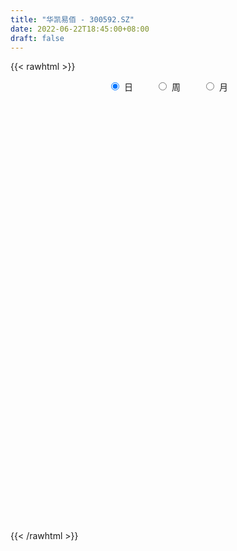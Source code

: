 ```yaml
---
title: "华凯易佰 - 300592.SZ"
date: 2022-06-22T18:45:00+08:00
draft: false
---
```

{{< rawhtml >}}
    <div style="text-align: center">
        <label style="padding: 1rem;"><input style="margin-right: .5rem" type="radio" name="period" value="D" checked onclick="period_change(this)">日</label>
        <label style="padding: 1rem;"><input style="margin-right: .5rem" type="radio" name="period" value="W" onclick="period_change(this)">周</label>
        <label style="padding: 1rem;"><input style="margin-right: .5rem" type="radio" name="period" value="M" onclick="period_change(this)">月</label>
    </div>
    <div id="chart" style="height: 700px;"></div> 
    <script type="text/javascript">
        const D_v = [49057.0,34373.0,36684.0,33565.0,22206.0,21097.0,38527.0,41685.0,29085.92,23396.0,22785.0,32921.59,29797.0,52124.07,161595.1,168112.77,115116.79,89356.34,102922.13,156506.03,96984.36,83288.83,162954.2,163135.21,124954.31,212195.01,207581.79,167518.53,180056.09,126326.9,171591.38,114437.45,77052.83,86344.11,95414.03,97639.85,103368.61,111951.16,88846.38,57381.0,70940.75,88899.09,57896.99,82177.64,57232.38,51400.07,42701.0,34054.4,90694.0,59266.32,62397.13,51966.1,35896.4,54290.1,44203.0,34029.0,29278.0,60268.9,72659.0,160131.03,102386.74,60857.43,51720.58,60281.0,56038.0,54048.47,59741.5,29992.05,31092.7,25111.42,71597.0,46681.15,43482.0,27623.0,14780.0,31605.0,17800.0,20880.0,21626.77,32159.0,28738.7,26350.0,21121.77,14062.4,11129.0,14015.0,29088.0,35470.0,26098.0,31383.0,18042.0,32986.72,52052.0,40077.6,24573.0,24324.0,21389.0,26234.08,16397.08,22639.0,35802.0,24683.0,19886.0,20409.0,35385.0,45349.77,28541.0,31619.27,29873.27,15967.0,14509.0,15743.0,68402.02,35510.0,18806.0,52728.27,20548.21,30973.0,22385.02,28168.0,18792.0,32191.0,41746.74,31335.0,30969.0,68167.0,47223.0,42058.0,23903.0,19251.0,15724.0,34822.0,16745.0,12477.0,14507.0,16052.0,13214.0,21543.0,18255.0,19815.0,17529.12,11690.0,13082.0,15464.0,29951.0,33589.0,42422.31,59554.0,38290.27,34710.0,50808.66,50585.37,47476.0,43673.7,37085.0,28908.0,27150.37,29831.0,44288.0,40893.0,25586.72,46606.0,54135.0,102312.0,75017.0,42139.82,33390.82,24989.0,26053.0,25338.14,9336.21,29718.0,38706.63,26108.07,26074.07,32102.0,43772.0,41707.14,47429.14,98751.15,50331.24,36563.12,24709.35,18906.16,22861.0,40284.0,71123.0,45012.93,50128.0,38052.26,26347.63,28515.0,15127.84,16345.0,11771.0,16275.77,13850.77,29152.0,20317.0,48963.0,36720.0,29518.0,30988.0,31782.0,20284.8,23195.0,21219.36,20575.0,18739.0,19689.0,15118.0,11179.87,11888.74,12191.59,15155.0,12266.0,48058.73,31973.0,32175.77,35053.0,31502.0,14051.77,21324.0,26358.0,13338.59,21176.77,71467.0,30814.0,20084.17,14670.0,14957.0,23384.0,21244.0,52370.98,25999.0,13337.0,17255.0,13103.0,27590.0,20708.0,27567.0,25510.0,21371.58,95323.07,44609.95,28278.0,26715.0,35655.07,17576.0,13560.0,63161.0,37463.0,56578.0,59819.07,81215.0,59987.47,69589.0,126387.19,58947.65,33992.47,27881.0,37138.0,39109.0,35683.0,24254.0,25212.58,38429.0,48713.63,43406.63,45099.0,45414.1,47935.0,52646.58,40550.58,31259.0,28203.0,27110.0,16528.75,16359.0,13003.0,24312.0,18224.1,50392.0,30905.5,27789.58,35554.0,35713.0,68888.6,41217.0,32957.15,29084.0,29249.0,28904.0,27196.95,20953.0,44461.58,26966.3,35679.8,44807.0,29259.5,11507.0,14075.0,13389.3,15890.0,9752.42,19591.0,30055.0,30358.82,17129.82,13446.0,19975.0,20958.3,20510.23,11321.91,29967.15,24810.91,15314.43,23088.0,13863.0,11497.0,10761.0,17484.44,14956.0,19901.77,16945.17,11214.0,9850.06,18431.0,16062.0,14783.17,12166.0,7248.0,8904.0,24727.63,20610.43,9866.0,8059.0,9087.0,6305.15,9746.09,11146.0,8891.0,12112.48,14711.06,12499.06,14244.0,7104.06,9724.0,11533.0,8511.0,11312.06,6596.67,19154.17,37318.0,38346.0,52021.21,36493.73,26410.0,18795.0,13356.0,15583.15,30324.0,21871.0,9512.0,8196.0,22463.0,11061.0,14522.0,9927.73,10606.73,7867.0,10481.0,7561.0,13342.0,36157.99,55980.09,34962.09,38421.48,29821.48,26350.48,23248.48,26490.0,18698.0,18857.0,12592.0,10744.0,8155.0,18227.0,11532.0,33703.15,19550.55,11318.07,11372.63,9226.6,10018.61,12210.61,12694.0,11198.49,14404.49,13905.55,15371.0,9876.3,7987.0,5265.75,13959.0,6207.0,9622.25,13466.0,13665.0,7885.0,9199.06,6951.0,7872.0,7249.0,7424.55,8704.0,8389.0,27303.0,15632.0,13566.0,9435.0,13390.0,17485.91,9476.0,8743.0,6505.0,8000.0,7772.0,8869.0,7395.0,14312.0,9911.0,13276.08,7284.0,13172.67,16035.76,12960.01,9419.01,8632.0,7441.0,12714.0,12706.0,32251.75,25239.0,21496.0,15978.0,9996.0,8538.0,10803.0,10776.0,7656.0,13047.0,8886.0,7350.0,7926.0,10554.0,23791.0,18977.0,14259.0,13994.0,37120.0,24297.0,28502.0,43621.87,32263.0,33168.0,28159.5,35837.0,21650.0,18334.0,23736.0,22568.0,15505.0,21609.06,8553.06,8084.06,9642.0,12351.0,9992.0,13584.0,9509.0,12715.0,18084.0,11656.0,12767.24,10358.82,12746.0,11405.16,15080.16,12299.51,15356.18,11771.0,10618.0,15220.0,16182.0,28518.0,26765.0,15699.0,13906.0,15834.0]
const D_histogram = [0.0,0.0038290598,0.0098486473,0.0060542085,0.0007608766,-0.0179597143,-0.0045070012,0.0143764884,0.0171340903,0.0140679246,0.0221582666,0.0412339158,0.0635482787,0.1491193199,0.1552791549,0.2290514411,0.2221117273,0.1931587981,0.2440215369,0.2625548036,0.2298984983,0.202083365,0.227439712,0.3206513785,0.4597107786,0.5445024859,0.677662678,0.8441014712,0.9154506269,0.8403242693,0.6224442155,0.4457072513,0.3317249139,0.1825229555,0.1877682365,0.3018786597,0.4915936315,0.4374709119,0.2687316373,0.1646595287,0.1534249576,0.1674332195,0.1342441159,0.0020688692,-0.0933274089,-0.1744976855,-0.2867709491,-0.3992362706,-0.6115919106,-0.7655408634,-0.9222061563,-0.9273078837,-0.8784275527,-0.720329567,-0.5948721945,-0.5499773657,-0.5043470456,-0.3203757345,-0.1677370545,0.0380539306,-0.0132362529,-0.021915407,-0.0518832926,-0.1228614496,-0.2334121775,-0.2245928271,-0.2181244298,-0.2059515557,-0.1884574131,-0.1917280774,-0.3075990119,-0.3609114137,-0.286518532,-0.2099958834,-0.1516255747,-0.1092616137,-0.0827309405,-0.0520102474,-0.0214315718,0.0126093653,0.0738105781,0.0293197963,-0.0427751573,-0.1136169783,-0.1771480523,-0.2132174324,-0.2360793389,-0.1870233915,-0.1377938911,-0.14624361,-0.1900692792,-0.2105794536,-0.264698575,-0.2930468064,-0.3254245516,-0.3189601396,-0.3018020026,-0.2449676508,-0.1995093979,-0.1356681423,-0.0544077529,-0.0155047866,0.0190960605,0.047866712,0.1019982854,0.1823571616,0.2432559738,0.3207577575,0.3764305233,0.3693343226,0.3639074381,0.364725506,0.4764354733,0.4854206715,0.4450351765,0.3084374661,0.1901074496,0.0443246666,-0.0402862222,-0.1298917376,-0.1838111076,-0.1776560695,-0.0769675785,0.001926797,0.0598299948,0.0356723894,0.0825193006,0.0774146308,0.0653659335,0.0264731259,-0.027904739,-0.1337465245,-0.1657979295,-0.1527317621,-0.1640541023,-0.1788462354,-0.1997355257,-0.1814146259,-0.2105402532,-0.2316598754,-0.2531463065,-0.2514613148,-0.2583806586,-0.2659123482,-0.1547642745,0.0010454366,0.0745697496,0.075902351,0.019618376,-0.0500892922,0.0025548344,-0.0278702725,0.0131886288,-0.0180019084,-0.0800373718,-0.1203189927,-0.0871439687,-0.0126590969,0.1234091714,0.2472665103,0.3206760066,0.401920828,0.5128959347,0.3004761812,0.0662025053,-0.0751885189,-0.2075768963,-0.2324593194,-0.2283300218,-0.2631486915,-0.2574128605,-0.1812998755,-0.0423164206,0.054855242,0.1633589928,0.2690761428,0.409011217,0.4938406758,0.51941324,0.480431438,0.3834295773,0.3206433225,0.2544216995,0.1819184795,0.135029428,0.172077277,0.269611667,0.313814766,0.3758034125,0.3440017075,0.3002457937,0.1957234588,0.1111157095,0.0431720596,-0.028732481,-0.1139628518,-0.1875016944,-0.2832534933,-0.3393996356,-0.4391188458,-0.4284561368,-0.4273245011,-0.3687108102,-0.2794916239,-0.1834258016,-0.1553332286,-0.1275675835,-0.1337186275,-0.1630534821,-0.1271525367,-0.1451290255,-0.1547584057,-0.1104352183,-0.0598944629,-0.0188185775,0.0193199494,0.1633404601,0.2534845795,0.3007277144,0.321110244,0.2845661074,0.2646626904,0.2320169688,0.2206469186,0.18569094,0.1852242291,0.3004271679,0.3812120072,0.3995826228,0.3929138804,0.3585178304,0.3498484624,0.2771890876,0.1293085724,0.0649064155,0.0164880574,0.0042011611,-0.0320297822,-0.0621508027,-0.1307557821,-0.2246927693,-0.2422788931,-0.2258519178,-0.0059340394,0.0702751692,0.122454814,0.1329462157,0.143258665,0.1251502439,0.0994648521,0.0497284795,0.034636411,0.1287629516,0.2184711313,0.3085056733,0.3218460831,0.2633470357,0.0806001941,-0.0436294195,-0.1430769289,-0.2016687156,-0.1877257935,-0.1771239915,-0.1847228174,-0.2469442686,-0.2668253992,-0.2853215051,-0.2515518248,-0.2066415395,-0.150250066,-0.1294812183,-0.149064335,-0.2449034384,-0.2948877123,-0.2681663358,-0.2803107631,-0.3417052496,-0.3712592526,-0.3676118098,-0.3718638128,-0.4265834801,-0.4727184677,-0.3440509254,-0.2777072731,-0.1652035445,-0.0012089012,0.1545563029,0.3668451499,0.4666656507,0.4909731432,0.3972723789,0.3708207873,0.3219671178,0.2640903049,0.1481068527,-0.0164231825,-0.1331576538,-0.1477796907,-0.1955755031,-0.2950360656,-0.3290953227,-0.302396022,-0.318096914,-0.3250019895,-0.3182713539,-0.3307013171,-0.321826606,-0.2380652998,-0.226724805,-0.1989508738,-0.2046371238,-0.2222347788,-0.1941769479,-0.1863946601,-0.1077026796,-0.0222689266,0.0316919603,0.0049512391,-0.0052489849,-0.0230423921,-0.029293542,-0.0872661946,-0.1425101315,-0.1730394986,-0.2652173635,-0.3133793391,-0.3638992081,-0.2701058337,-0.1807819746,-0.0851282774,-0.0669086571,-0.0322936265,0.0159621692,-0.0031886107,0.0417218021,0.053497552,0.0622730236,0.0500588989,0.0462749212,0.0663748112,0.0632254508,0.044886725,0.0478809417,0.1131197424,0.1856147219,0.2616252568,0.2803751881,0.2718241744,0.2696027089,0.2644686891,0.2648336124,0.2737660172,0.2971869601,0.4056414741,0.4637806304,0.5220161863,0.4937447929,0.3816149064,0.2819210014,0.2124742388,0.172800161,0.1930399111,0.1363742446,0.0794759776,0.0252334804,0.0347919649,0.0180271053,-0.0494986771,-0.0654157123,-0.0990560227,-0.1296903331,-0.160368109,-0.1782504345,-0.1446494715,-0.0419209149,0.0388572195,0.0396510341,0.0731432036,0.0652190415,-0.0137078659,-0.0283082279,-0.0336688941,-0.0698947898,-0.1412770336,-0.1859582565,-0.2239012295,-0.2257653231,-0.1903637044,-0.1866334307,-0.1233904111,-0.0948031042,-0.1007070244,-0.1327957658,-0.1269813483,-0.1395450083,-0.1115969011,-0.0671256569,-0.0674449545,-0.0516334491,-0.0679041327,-0.0413724734,-0.0556800425,-0.075562617,-0.090705054,-0.114001294,-0.1115709951,-0.1445812151,-0.0847876206,-0.0010382793,0.062705669,0.1340386781,0.1646019865,0.15359441,0.1307978569,0.1193780656,0.1390281015,0.1512780771,0.1942789493,0.1766375368,0.1457596266,0.1308461504,0.0772828354,0.083812894,0.0623809549,0.0403587122,0.026687055,-0.0008782271,-0.0305993318,-0.0721692489,-0.1073349406,-0.1395893893,-0.1341867815,-0.093033479,-0.0952352794,-0.136404092,-0.1497498656,-0.1516357225,-0.1158999554,-0.0856344473,-0.0678471009,-0.0797184584,-0.1100134829,-0.0217437424,-0.0137091014,-0.0206163181,-0.0352033718,-0.0492918492,-0.0532824682,-0.0525278388,-0.0742458825,-0.0908726993,-0.1345003666,-0.1248113322,-0.1259620551,-0.1341976887,-0.1506036543,-0.0777535526,-0.0170570242,0.0335171208,0.0463012306,0.0990794249,0.0890551014,0.0438189534,0.1287557072,0.1699209441,0.2666214778,0.3107669639,0.3527728461,0.3591609522,0.3548345836,0.3164072266,0.305762548,0.2906946253,0.2359673875,0.1842405995,0.1430678839,0.0982171614,0.0908408494,0.0637363941,-0.0089192253,-0.0329060623,-0.0505828856,-0.0530519514,-0.0661603933,-0.074250428,-0.084983464,-0.1170383963,-0.1241342852,-0.1066351276,-0.1145996911,-0.1416747702,-0.1528204822,-0.1709183359,-0.1671464916,-0.1354440239,-0.043554186,-0.0175751976,-0.0157225344,-0.0213949497,-0.0422868203]
const D_fast = [0.0,0.0047863248,0.0132680741,0.0109871874,0.0058840746,-0.0173264448,-0.005000482,0.0174771297,0.0245182541,0.0249690696,0.0385989783,0.0679831065,0.106184539,0.2290354102,0.274015034,0.4050501804,0.4536383985,0.4729751688,0.5848432917,0.6690152594,0.6938335787,0.7165392866,0.7987555617,0.9721300727,1.2261171675,1.4470344962,1.7496103578,2.1270745188,2.4272863313,2.562241041,2.4999720411,2.4346618897,2.4036107808,2.3000395613,2.3522269014,2.5418069895,2.8544203692,2.9096653776,2.8081090123,2.7452017859,2.7723234542,2.828190021,2.8285619464,2.696903917,2.5781757867,2.4533810887,2.2694150878,2.0571406987,1.691887081,1.3465529124,0.9593360804,0.7224073821,0.5516808249,0.5296964189,0.5064357427,0.4138362301,0.3333797889,0.4372571663,0.5479615827,0.7632660504,0.7086668038,0.6945087979,0.6515700891,0.5498765698,0.3809727974,0.3336439411,0.2855812309,0.246266216,0.2166460054,0.1654433217,-0.0273273657,-0.1708676209,-0.1681043722,-0.1440806945,-0.1236167795,-0.1085682219,-0.1027202839,-0.0850021526,-0.0597813699,-0.0225880915,0.0570657658,0.0199049331,-0.0628838098,-0.1621298754,-0.2699479625,-0.3593217006,-0.4412034419,-0.4389033424,-0.4241223147,-0.4691329361,-0.5604759251,-0.633630963,-0.7539247281,-0.8555346611,-0.9692685441,-1.0425441671,-1.1008365307,-1.1052440916,-1.1096631882,-1.0797389682,-1.012080517,-0.9770537474,-0.9376788852,-0.8969415557,-0.8173104109,-0.6913622443,-0.5696494386,-0.4119582155,-0.2621778189,-0.176940439,-0.091390464,0.0006089804,0.231427816,0.3617681822,0.4326414812,0.3731531374,0.3023499832,0.1676483669,0.0729659226,-0.0491125272,-0.1489846741,-0.1872436534,-0.105797057,-0.0264209823,0.0464397142,0.0312002062,0.0986769426,0.1129259304,0.1172187165,0.0849441904,0.0235901407,-0.1156882759,-0.1891891633,-0.2143059365,-0.2666418022,-0.3261454941,-0.3969686659,-0.4240014226,-0.5057621131,-0.5847967042,-0.6695697119,-0.7307500489,-0.8022645574,-0.876274334,-0.803817329,-0.6477462586,-0.5555795083,-0.5352713191,-0.5866507001,-0.6688806914,-0.6155978562,-0.6529905312,-0.6086344727,-0.644325487,-0.7263702933,-0.7967316624,-0.7853426306,-0.714022533,-0.5471019718,-0.3614280054,-0.2078495074,-0.026124479,0.2130746114,0.0757739031,-0.1419491464,-0.3021373003,-0.4864199018,-0.5694171548,-0.6223703627,-0.7229762051,-0.7815935894,-0.7508055731,-0.6224012234,-0.5115157503,-0.3621722514,-0.1891860656,0.0530018129,0.2612914406,0.4167173148,0.4978433723,0.4966989059,0.5140734818,0.5114572836,0.4844336835,0.471301989,0.5513691572,0.7163064639,0.8389632545,0.9949027541,1.049101476,1.0804070106,1.0248155404,0.9679867185,0.9108360835,0.8317484227,0.7180273388,0.5976130727,0.4310479004,0.2900518492,0.0805529276,-0.0158983976,-0.1215978872,-0.1551618989,-0.1358156186,-0.0856062466,-0.0963469808,-0.1004732315,-0.1400539324,-0.2101521576,-0.2060393464,-0.2602980915,-0.3086170731,-0.2919026904,-0.2563355507,-0.2199643096,-0.1769957953,0.0078598304,0.1613750946,0.2838001581,0.3844602488,0.4190576389,0.4653198946,0.4906784152,0.5344700947,0.545936851,0.5917761974,0.7820859281,0.9581737693,1.0764400406,1.1679997683,1.2232331759,1.3020259234,1.2986638205,1.1831104485,1.1349348955,1.0906385517,1.0794019457,1.0351635569,0.9895048357,0.8882109107,0.7381007312,0.6599448842,0.61990888,0.8383432485,0.9321212495,1.0149145978,1.0586425534,1.1047696689,1.1179488088,1.11712963,1.0798253773,1.0733924115,1.19970969,1.3440356525,1.5111966128,1.6049985434,1.6123362549,1.4497394619,1.3146024934,1.1793857518,1.0703767862,1.0373882599,1.0037090641,0.9499295338,0.8259720154,0.739384535,0.6495580528,0.620439777,0.6136896774,0.6325186344,0.6209171775,0.5640679771,0.407003014,0.283296812,0.2429766047,0.1607544866,0.0139336876,-0.1084351285,-0.1966906382,-0.2939085944,-0.4552741316,-0.6195887362,-0.5769339252,-0.5800170912,-0.5088142487,-0.3451218308,-0.1507175509,0.1532825835,0.369769497,0.5168202754,0.5224376058,0.588691211,0.6203293209,0.6284750843,0.5495183452,0.3808825144,0.2308586297,0.1792916701,0.0826019819,-0.090617597,-0.2069506848,-0.2558503896,-0.35107551,-0.4392310829,-0.5120682858,-0.6071735782,-0.6787555187,-0.6545105374,-0.6998512439,-0.7218150311,-0.7786605621,-0.8518169118,-0.8723033179,-0.9111196951,-0.8593533844,-0.7794868631,-0.7176029862,-0.7431058976,-0.7546183678,-0.778172373,-0.7917469085,-0.8715361096,-0.9624075794,-1.0361968212,-1.1946790269,-1.3211858374,-1.4626805084,-1.4364135924,-1.392285227,-1.317913599,-1.316421143,-1.2898795191,-1.2376331811,-1.2575811136,-1.2022402503,-1.1770901124,-1.1527463849,-1.1524457848,-1.1446610323,-1.1079674394,-1.0953104372,-1.1024274817,-1.0874630297,-0.9939442934,-0.8750456334,-0.7336287843,-0.644785056,-0.5853800261,-0.5202008143,-0.4592176618,-0.3926443355,-0.3152704263,-0.2175527434,-0.0076878608,0.166396453,0.3551360555,0.4503008603,0.4335747004,0.4043610457,0.3880328428,0.3915588054,0.4600585332,0.4374864278,0.4004571552,0.3525230282,0.3707795038,0.3585214206,0.2786209689,0.2463500056,0.1879456896,0.1248887959,0.0541189927,-0.0083259414,-0.0108873462,0.0813609816,0.1718534209,0.182559994,0.2343379644,0.2427185627,0.1603646888,0.1386872698,0.1249093801,0.0712097869,-0.0354917152,-0.1266625022,-0.2205807826,-0.2788862071,-0.2910755145,-0.3340035984,-0.3016081816,-0.2967216507,-0.327802327,-0.3930900099,-0.4190209294,-0.4664708415,-0.4664219596,-0.4387321296,-0.4559126658,-0.4530095228,-0.4862562395,-0.4700676986,-0.4982952783,-0.537068507,-0.5748872075,-0.6266837711,-0.6521462209,-0.7213017446,-0.6827050553,-0.5992152838,-0.5197949183,-0.4149522397,-0.3432384347,-0.3158474087,-0.3059444976,-0.2875197724,-0.2331127111,-0.1830432163,-0.0914726067,-0.0649546351,-0.0593926386,-0.0415945772,-0.0758371834,-0.0483539013,-0.0541906016,-0.0661231663,-0.0731230597,-0.1009078987,-0.1382788363,-0.1978910657,-0.2598904925,-0.3270422885,-0.3551863761,-0.3372914433,-0.3633020636,-0.4385718992,-0.4893551391,-0.5291499266,-0.5223891485,-0.5135322522,-0.512706681,-0.5445076531,-0.6023060483,-0.5194722434,-0.5148648778,-0.526926174,-0.5503140707,-0.5767255104,-0.5940367464,-0.6064140767,-0.646693591,-0.6860385827,-0.7632913416,-0.7848051403,-0.8174463769,-0.8592314327,-0.9132883119,-0.8598765984,-0.803444326,-0.7444909008,-0.7201314834,-0.6425834329,-0.630343981,-0.6646253907,-0.5474997101,-0.4638542371,-0.3004983339,-0.1786611068,-0.0484620132,0.047716331,0.1320986083,0.1727730579,0.2385690164,0.29617475,0.300439359,0.2947727209,0.2893669763,0.2690705442,0.2844044445,0.2732340878,0.198348662,0.1661353095,0.1358127648,0.1200807111,0.0904321709,0.0637795292,0.0318006273,-0.0295139042,-0.0676433644,-0.0768029887,-0.113417475,-0.1759112466,-0.2252620792,-0.2860895168,-0.3241042955,-0.3262628337,-0.2452615423,-0.2236763533,-0.2257543238,-0.2367754764,-0.2682390521]
const D_slow = [0.0,0.000957265,0.0034194268,0.0049329789,0.0051231981,0.0006332695,-0.0004934808,0.0031006413,0.0073841639,0.010901145,0.0164407117,0.0267491906,0.0426362603,0.0799160903,0.118735879,0.1759987393,0.2315266711,0.2798163707,0.3408217549,0.4064604558,0.4639350804,0.5144559216,0.5713158496,0.6514786942,0.7664063889,0.9025320104,1.0719476799,1.2829730476,1.5118357044,1.7219167717,1.8775278256,1.9889546384,2.0718858669,2.1175166058,2.1644586649,2.2399283298,2.3628267377,2.4721944657,2.539377375,2.5805422572,2.6188984966,2.6607568015,2.6943178304,2.6948350478,2.6715031955,2.6278787742,2.5561860369,2.4563769693,2.3034789916,2.1120937758,1.8815422367,1.6497152658,1.4301083776,1.2500259859,1.1013079372,0.9638135958,0.8377268344,0.7576329008,0.7156986372,0.7252121198,0.7219030566,0.7164242049,0.7034533817,0.6727380193,0.614384975,0.5582367682,0.5037056607,0.4522177718,0.4051034185,0.3571713991,0.2802716462,0.1900437927,0.1184141598,0.0659151889,0.0280087952,0.0006933918,-0.0199893433,-0.0329919052,-0.0383497981,-0.0351974568,-0.0167448123,-0.0094148632,-0.0201086525,-0.0485128971,-0.0927999102,-0.1461042683,-0.205124103,-0.2518799509,-0.2863284236,-0.3228893261,-0.3704066459,-0.4230515093,-0.4892261531,-0.5624878547,-0.6438439926,-0.7235840275,-0.7990345281,-0.8602764408,-0.9101537903,-0.9440708259,-0.9576727641,-0.9615489608,-0.9567749457,-0.9448082677,-0.9193086963,-0.8737194059,-0.8129054125,-0.7327159731,-0.6386083422,-0.5462747616,-0.4552979021,-0.3641165256,-0.2450076573,-0.1236524894,-0.0123936953,0.0647156713,0.1122425337,0.1233237003,0.1132521448,0.0807792104,0.0348264335,-0.0095875839,-0.0288294785,-0.0283477793,-0.0133902806,-0.0044721832,0.0161576419,0.0355112996,0.051852783,0.0584710645,0.0514948797,0.0180582486,-0.0233912338,-0.0615741743,-0.1025876999,-0.1472992587,-0.1972331402,-0.2425867967,-0.29522186,-0.3531368288,-0.4164234054,-0.4792887341,-0.5438838988,-0.6103619858,-0.6490530544,-0.6487916953,-0.6301492579,-0.6111736701,-0.6062690761,-0.6187913992,-0.6181526906,-0.6251202587,-0.6218231015,-0.6263235786,-0.6463329215,-0.6764126697,-0.6981986619,-0.7013634361,-0.6705111432,-0.6086945157,-0.528525514,-0.428045307,-0.2998213233,-0.224702278,-0.2081516517,-0.2269487814,-0.2788430055,-0.3369578354,-0.3940403408,-0.4598275137,-0.5241807288,-0.5695056977,-0.5800848028,-0.5663709923,-0.5255312441,-0.4582622084,-0.3560094042,-0.2325492352,-0.1026959252,0.0174119343,0.1132693286,0.1934301592,0.2570355841,0.302515204,0.336272561,0.3792918802,0.446694797,0.5251484885,0.6190993416,0.7050997685,0.7801612169,0.8290920816,0.856871009,0.8676640239,0.8604809036,0.8319901907,0.7851147671,0.7143013937,0.6294514848,0.5196717734,0.4125577392,0.3057266139,0.2135489113,0.1436760054,0.097819555,0.0589862478,0.0270943519,-0.0063353049,-0.0470986755,-0.0788868096,-0.115169066,-0.1538586674,-0.181467472,-0.1964410878,-0.2011457321,-0.1963157448,-0.1554806297,-0.0921094849,-0.0169275563,0.0633500047,0.1344915316,0.2006572042,0.2586614464,0.313823176,0.360245911,0.4065519683,0.4816587603,0.5769617621,0.6768574178,0.7750858879,0.8647153455,0.9521774611,1.021474733,1.0538018761,1.07002848,1.0741504943,1.0752007846,1.067193339,1.0516556384,1.0189666928,0.9627935005,0.9022237772,0.8457607978,0.8442772879,0.8618460802,0.8924597837,0.9256963377,0.9615110039,0.9927985649,1.0176647779,1.0300968978,1.0387560006,1.0709467384,1.1255645213,1.2026909396,1.2831524603,1.3489892193,1.3691392678,1.3582319129,1.3224626807,1.2720455018,1.2251140534,1.1808330556,1.1346523512,1.072916284,1.0062099342,0.934879558,0.8719916018,0.8203312169,0.7827687004,0.7503983958,0.7131323121,0.6519064525,0.5781845244,0.5111429404,0.4410652497,0.3556389373,0.2628241241,0.1709211717,0.0779552184,-0.0286906516,-0.1468702685,-0.2328829998,-0.3023098181,-0.3436107042,-0.3439129295,-0.3052738538,-0.2135625663,-0.0968961537,0.0258471321,0.1251652269,0.2178704237,0.2983622031,0.3643847794,0.4014114925,0.3973056969,0.3640162835,0.3270713608,0.278177485,0.2044184686,0.1221446379,0.0465456324,-0.0329785961,-0.1142290934,-0.1937969319,-0.2764722612,-0.3569289127,-0.4164452376,-0.4731264389,-0.5228641573,-0.5740234383,-0.629582133,-0.67812637,-0.724725035,-0.7516507049,-0.7572179365,-0.7492949465,-0.7480571367,-0.7493693829,-0.7551299809,-0.7624533664,-0.7842699151,-0.8198974479,-0.8631573226,-0.9294616635,-1.0078064982,-1.0987813003,-1.1663077587,-1.2115032523,-1.2327853217,-1.2495124859,-1.2575858926,-1.2535953503,-1.2543925029,-1.2439620524,-1.2305876644,-1.2150194085,-1.2025046838,-1.1909359535,-1.1743422507,-1.158535888,-1.1473142067,-1.1353439713,-1.1070640357,-1.0606603553,-0.9952540411,-0.9251602441,-0.8572042005,-0.7898035232,-0.7236863509,-0.6574779478,-0.5890364435,-0.5147397035,-0.413329335,-0.2973841774,-0.1668801308,-0.0434439326,0.051959794,0.1224400443,0.175558604,0.2187586443,0.2670186221,0.3011121832,0.3209811776,0.3272895477,0.335987539,0.3404943153,0.328119646,0.3117657179,0.2870017122,0.254579129,0.2144871017,0.1699244931,0.1337621252,0.1232818965,0.1329962014,0.1429089599,0.1611947608,0.1774995212,0.1740725547,0.1669954977,0.1585782742,0.1411045768,0.1057853184,0.0592957542,0.0033204469,-0.0531208839,-0.10071181,-0.1473701677,-0.1782177705,-0.2019185465,-0.2270953026,-0.2602942441,-0.2920395812,-0.3269258332,-0.3548250585,-0.3716064727,-0.3884677113,-0.4013760736,-0.4183521068,-0.4286952252,-0.4426152358,-0.46150589,-0.4841821535,-0.512682477,-0.5405752258,-0.5767205296,-0.5979174347,-0.5981770046,-0.5825005873,-0.5489909178,-0.5078404212,-0.4694418187,-0.4367423545,-0.4068978381,-0.3721408127,-0.3343212934,-0.2857515561,-0.2415921719,-0.2051522652,-0.1724407276,-0.1531200188,-0.1321667953,-0.1165715565,-0.1064818785,-0.0998101147,-0.1000296715,-0.1076795045,-0.1257218167,-0.1525555519,-0.1874528992,-0.2209995946,-0.2442579643,-0.2680667842,-0.3021678072,-0.3396052736,-0.3775142042,-0.406489193,-0.4278978049,-0.4448595801,-0.4647891947,-0.4922925654,-0.497728501,-0.5011557764,-0.5063098559,-0.5151106989,-0.5274336612,-0.5407542782,-0.5538862379,-0.5724477085,-0.5951658834,-0.628790975,-0.6599938081,-0.6914843218,-0.725033744,-0.7626846576,-0.7821230458,-0.7863873018,-0.7780080216,-0.766432714,-0.7416628577,-0.7193990824,-0.7084443441,-0.6762554173,-0.6337751812,-0.5671198118,-0.4894280708,-0.4012348593,-0.3114446212,-0.2227359753,-0.1436341687,-0.0671935316,0.0054801247,0.0644719716,0.1105321214,0.1462990924,0.1708533828,0.1935635951,0.2094976936,0.2072678873,0.1990413718,0.1863956504,0.1731326625,0.1565925642,0.1380299572,0.1167840912,0.0875244921,0.0564909208,0.0298321389,0.0011822161,-0.0342364764,-0.072441597,-0.1151711809,-0.1569578039,-0.1908188098,-0.2017073563,-0.2061011557,-0.2100317893,-0.2153805267,-0.2259522318]
const D_data = [['2020-06-01', 10.75, 11.09, 10.56, 11.49],['2020-06-02', 10.87, 11.15, 10.87, 11.35],['2020-06-03', 11.08, 11.21, 11.08, 11.59],['2020-06-04', 11.37, 11.1, 11.04, 11.69],['2020-06-05', 11.03, 11.06, 10.88, 11.23],['2020-06-08', 11.07, 10.82, 10.82, 11.19],['2020-06-09', 10.8, 11.2, 10.8, 11.57],['2020-06-10', 11.13, 11.36, 11.07, 11.58],['2020-06-11', 11.32, 11.23, 11.1, 11.52],['2020-06-12', 11.0, 11.17, 10.92, 11.27],['2020-06-15', 11.12, 11.34, 11.11, 11.48],['2020-06-16', 11.39, 11.58, 11.24, 11.6],['2020-06-17', 11.62, 11.78, 11.43, 11.8],['2020-06-18', 12.96, 12.96, 12.9, 12.96],['2020-06-19', 12.98, 12.35, 12.27, 13.87],['2020-06-22', 12.53, 13.59, 12.06, 13.59],['2020-06-23', 13.1, 12.97, 12.93, 13.48],['2020-06-24', 12.78, 12.8, 12.5, 13.45],['2020-06-29', 12.78, 14.08, 12.5, 14.08],['2020-06-30', 14.8, 14.12, 13.74, 15.0],['2020-07-01', 13.99, 13.7, 13.6, 14.16],['2020-07-02', 13.54, 13.84, 13.38, 14.12],['2020-07-03', 13.88, 14.75, 13.88, 15.22],['2020-07-06', 14.7, 16.23, 14.7, 16.23],['2020-07-07', 16.66, 17.85, 15.7, 17.85],['2020-07-08', 19.6, 18.3, 17.49, 19.6],['2020-07-09', 18.1, 20.13, 18.01, 20.13],['2020-07-10', 19.3, 22.14, 19.02, 22.14],['2020-07-13', 23.12, 22.5, 20.6, 23.2],['2020-07-14', 22.5, 21.59, 20.77, 23.76],['2020-07-15', 21.61, 19.85, 19.43, 21.96],['2020-07-16', 19.94, 20.0, 19.3, 21.36],['2020-07-17', 19.9, 20.6, 18.0, 20.6],['2020-07-20', 20.5, 19.95, 18.76, 20.8],['2020-07-21', 20.48, 21.95, 19.91, 21.95],['2020-07-22', 21.9, 24.15, 21.33, 24.15],['2020-07-23', 24.0, 26.57, 23.7, 26.57],['2020-07-24', 27.25, 24.6, 23.97, 27.98],['2020-07-27', 24.69, 23.2, 22.51, 24.96],['2020-07-28', 23.42, 23.81, 22.7, 23.88],['2020-07-29', 23.81, 25.16, 23.2, 25.68],['2020-07-30', 25.57, 25.99, 24.77, 27.38],['2020-07-31', 25.68, 25.85, 24.74, 26.4],['2020-08-03', 25.85, 24.6, 24.32, 26.36],['2020-08-04', 24.99, 24.79, 23.7, 25.18],['2020-08-05', 24.46, 24.76, 24.24, 25.59],['2020-08-06', 24.43, 24.03, 23.47, 25.06],['2020-08-07', 24.05, 23.5, 23.43, 24.63],['2020-08-10', 22.46, 21.3, 21.15, 23.1],['2020-08-11', 21.5, 20.8, 20.8, 22.8],['2020-08-12', 20.2, 19.53, 18.91, 21.2],['2020-08-13', 19.82, 20.5, 19.4, 21.35],['2020-08-14', 20.99, 20.79, 20.15, 21.18],['2020-08-17', 21.2, 22.27, 21.0, 22.87],['2020-08-18', 22.15, 22.27, 22.04, 23.35],['2020-08-19', 22.29, 21.41, 21.39, 22.58],['2020-08-20', 21.02, 21.37, 20.84, 22.03],['2020-08-21', 21.36, 23.51, 21.36, 23.51],['2020-08-24', 24.44, 23.94, 23.1, 25.0],['2020-08-25', 25.01, 25.63, 25.01, 28.73],['2020-08-26', 25.76, 22.94, 22.57, 26.79],['2020-08-27', 23.17, 23.4, 21.75, 23.53],['2020-08-28', 23.68, 23.1, 22.65, 24.21],['2020-08-31', 23.58, 22.34, 22.31, 23.99],['2020-09-01', 22.68, 21.3, 20.99, 22.68],['2020-09-02', 21.73, 22.42, 21.38, 24.0],['2020-09-03', 22.0, 22.33, 21.51, 23.33],['2020-09-04', 21.29, 22.35, 21.29, 22.8],['2020-09-07', 22.3, 22.4, 22.03, 23.11],['2020-09-08', 22.29, 22.08, 21.45, 22.34],['2020-09-09', 22.78, 20.19, 19.28, 22.99],['2020-09-10', 20.01, 20.28, 18.89, 20.63],['2020-09-11', 20.08, 21.7, 19.76, 22.18],['2020-09-14', 21.98, 21.95, 21.47, 22.77],['2020-09-15', 22.0, 21.95, 21.53, 22.29],['2020-09-16', 22.21, 21.92, 21.6, 22.84],['2020-09-17', 21.71, 21.83, 21.3, 22.33],['2020-09-18', 22.05, 21.98, 21.51, 22.05],['2020-09-21', 21.98, 22.11, 21.58, 22.37],['2020-09-22', 22.0, 22.32, 21.7, 23.0],['2020-09-23', 22.32, 22.95, 21.79, 23.62],['2020-09-24', 22.75, 21.71, 21.45, 23.18],['2020-09-25', 21.82, 21.04, 20.8, 22.15],['2020-09-28', 21.23, 20.6, 20.33, 21.48],['2020-09-29', 20.55, 20.2, 20.1, 20.92],['2020-09-30', 20.39, 20.1, 19.89, 20.89],['2020-10-09', 19.11, 19.9, 19.11, 21.0],['2020-10-12', 19.85, 20.67, 19.72, 20.98],['2020-10-13', 21.08, 20.77, 20.1, 21.08],['2020-10-14', 20.73, 20.0, 19.61, 21.1],['2020-10-15', 19.85, 19.23, 19.21, 20.03],['2020-10-16', 19.23, 19.13, 18.56, 19.58],['2020-10-19', 19.13, 18.25, 18.1, 20.27],['2020-10-20', 18.25, 18.05, 17.28, 18.25],['2020-10-21', 18.25, 17.5, 17.33, 18.45],['2020-10-22', 17.07, 17.56, 16.8, 17.62],['2020-10-23', 17.53, 17.4, 17.13, 17.97],['2020-10-26', 17.4, 17.76, 17.0, 17.89],['2020-10-27', 17.66, 17.59, 17.25, 18.0],['2020-10-28', 17.67, 17.85, 17.1, 18.15],['2020-10-29', 17.33, 18.25, 17.33, 18.66],['2020-10-30', 18.27, 17.88, 17.73, 18.59],['2020-11-02', 18.2, 17.89, 17.11, 18.25],['2020-11-03', 17.9, 17.88, 17.68, 18.28],['2020-11-04', 17.82, 18.35, 17.8, 18.98],['2020-11-05', 18.95, 19.03, 18.26, 19.48],['2020-11-06', 18.96, 19.22, 18.55, 19.59],['2020-11-09', 19.0, 19.92, 19.0, 20.25],['2020-11-10', 20.2, 20.19, 19.62, 20.36],['2020-11-11', 19.9, 19.75, 19.72, 20.28],['2020-11-12', 19.74, 19.96, 19.6, 20.2],['2020-11-13', 20.0, 20.26, 19.67, 20.28],['2020-11-16', 20.65, 22.25, 20.13, 22.86],['2020-11-17', 22.0, 21.65, 21.31, 22.6],['2020-11-18', 21.51, 21.31, 21.15, 21.86],['2020-11-19', 21.28, 19.93, 19.38, 21.52],['2020-11-20', 19.9, 19.68, 19.44, 20.05],['2020-11-23', 19.6, 18.73, 18.4, 19.68],['2020-11-24', 18.73, 18.89, 18.69, 19.43],['2020-11-25', 18.9, 18.3, 18.23, 18.97],['2020-11-26', 18.41, 18.24, 18.23, 18.79],['2020-11-27', 18.28, 18.72, 17.9, 19.49],['2020-11-30', 19.2, 20.09, 18.6, 20.16],['2020-12-01', 20.12, 20.27, 19.9, 20.59],['2020-12-02', 20.24, 20.4, 20.06, 20.74],['2020-12-03', 20.1, 19.5, 19.2, 21.58],['2020-12-04', 20.0, 20.5, 19.4, 20.55],['2020-12-07', 20.08, 20.03, 19.46, 20.97],['2020-12-08', 20.41, 19.96, 19.8, 20.65],['2020-12-09', 20.14, 19.53, 19.5, 20.28],['2020-12-10', 19.8, 19.09, 19.03, 19.8],['2020-12-11', 18.99, 17.95, 17.85, 19.34],['2020-12-14', 18.0, 18.38, 17.51, 18.52],['2020-12-15', 18.26, 18.76, 18.26, 18.94],['2020-12-16', 18.89, 18.32, 18.22, 19.11],['2020-12-17', 18.39, 18.05, 17.75, 18.39],['2020-12-18', 17.8, 17.7, 17.55, 18.23],['2020-12-21', 17.78, 18.0, 17.32, 18.5],['2020-12-22', 17.86, 17.18, 17.18, 17.99],['2020-12-23', 17.2, 16.92, 16.61, 17.5],['2020-12-24', 16.8, 16.55, 16.38, 17.18],['2020-12-25', 16.59, 16.52, 16.21, 16.98],['2020-12-28', 16.73, 16.12, 16.03, 16.8],['2020-12-29', 16.15, 15.78, 15.75, 16.48],['2020-12-30', 16.01, 17.29, 15.65, 17.44],['2020-12-31', 17.12, 18.42, 17.02, 18.68],['2021-01-04', 18.02, 17.95, 17.65, 18.68],['2021-01-05', 17.0, 17.22, 16.4, 17.9],['2021-01-06', 17.28, 16.3, 16.02, 17.48],['2021-01-07', 16.08, 15.69, 15.69, 16.52],['2021-01-08', 15.7, 17.07, 14.85, 17.69],['2021-01-11', 16.85, 15.99, 15.8, 17.75],['2021-01-12', 16.04, 16.82, 16.04, 17.17],['2021-01-13', 16.86, 15.85, 15.61, 16.9],['2021-01-14', 16.09, 15.08, 15.05, 16.59],['2021-01-15', 15.4, 14.9, 14.81, 15.62],['2021-01-18', 14.67, 15.62, 14.67, 15.7],['2021-01-19', 15.7, 16.29, 15.63, 16.72],['2021-01-20', 16.19, 17.58, 16.19, 17.87],['2021-01-21', 17.66, 18.19, 17.65, 18.51],['2021-01-22', 18.5, 18.24, 17.81, 18.56],['2021-01-25', 18.29, 18.98, 17.85, 19.61],['2021-01-26', 19.19, 20.19, 18.55, 20.39],['2021-01-27', 18.42, 16.15, 16.15, 18.42],['2021-01-28', 14.53, 14.78, 13.5, 15.89],['2021-01-29', 14.74, 14.89, 14.37, 15.38],['2021-02-01', 14.37, 14.11, 14.0, 15.18],['2021-02-02', 14.24, 14.81, 14.06, 14.88],['2021-02-03', 14.86, 14.88, 14.62, 15.23],['2021-02-04', 14.88, 14.05, 14.04, 14.95],['2021-02-05', 14.38, 14.2, 14.03, 14.46],['2021-02-08', 14.97, 15.05, 14.22, 15.55],['2021-02-09', 14.79, 16.25, 14.79, 16.41],['2021-02-10', 16.5, 16.29, 16.17, 17.09],['2021-02-18', 16.79, 17.0, 16.53, 17.05],['2021-02-19', 17.65, 17.65, 16.9, 17.98],['2021-02-22', 17.84, 18.96, 17.82, 19.26],['2021-02-23', 19.01, 19.2, 19.01, 19.84],['2021-02-24', 19.26, 19.14, 18.7, 20.1],['2021-02-25', 20.88, 18.69, 16.69, 20.98],['2021-02-26', 18.35, 17.95, 17.65, 19.3],['2021-03-01', 17.97, 18.25, 17.9, 18.68],['2021-03-02', 18.2, 18.12, 17.84, 18.36],['2021-03-03', 18.02, 17.88, 17.85, 18.24],['2021-03-04', 17.91, 18.05, 17.52, 18.4],['2021-03-05', 18.06, 19.25, 17.79, 19.35],['2021-03-08', 19.77, 20.61, 19.48, 21.15],['2021-03-09', 20.78, 20.63, 20.2, 21.68],['2021-03-10', 20.86, 21.5, 20.4, 21.73],['2021-03-11', 21.65, 20.79, 20.21, 21.7],['2021-03-12', 20.52, 20.8, 20.22, 21.16],['2021-03-15', 21.0, 19.95, 19.92, 21.21],['2021-03-16', 19.67, 19.93, 19.67, 20.29],['2021-03-17', 20.0, 19.91, 19.41, 20.28],['2021-03-18', 19.82, 19.61, 19.53, 19.97],['2021-03-19', 19.63, 19.08, 18.94, 19.74],['2021-03-22', 18.88, 18.79, 18.68, 19.39],['2021-03-23', 18.79, 17.97, 17.57, 19.0],['2021-03-24', 18.1, 17.9, 17.56, 18.25],['2021-03-25', 17.64, 16.7, 16.69, 17.91],['2021-03-26', 16.7, 17.56, 16.56, 17.77],['2021-03-29', 16.99, 17.18, 16.41, 17.69],['2021-03-30', 17.18, 17.78, 16.7, 18.09],['2021-03-31', 17.62, 18.33, 17.51, 18.77],['2021-04-01', 18.16, 18.75, 18.05, 18.8],['2021-04-02', 18.74, 18.11, 17.85, 18.74],['2021-04-06', 18.47, 18.15, 17.67, 18.47],['2021-04-07', 18.25, 17.68, 17.61, 18.3],['2021-04-08', 17.95, 17.17, 17.17, 17.95],['2021-04-09', 17.1, 17.88, 16.93, 17.97],['2021-04-12', 17.76, 17.13, 17.0, 17.81],['2021-04-13', 17.36, 17.02, 16.93, 17.36],['2021-04-14', 16.91, 17.66, 16.91, 17.77],['2021-04-15', 17.55, 17.9, 17.33, 18.08],['2021-04-16', 17.89, 17.97, 17.8, 18.27],['2021-04-19', 17.83, 18.12, 17.81, 18.25],['2021-04-20', 18.25, 19.99, 18.08, 20.38],['2021-04-21', 19.8, 20.1, 19.75, 20.47],['2021-04-22', 20.28, 20.15, 19.62, 20.5],['2021-04-23', 20.5, 20.25, 19.82, 21.05],['2021-04-26', 20.35, 19.75, 19.49, 20.38],['2021-04-27', 19.95, 20.05, 19.76, 20.27],['2021-04-28', 20.27, 19.98, 19.57, 20.36],['2021-04-29', 19.81, 20.35, 19.7, 20.51],['2021-04-30', 20.45, 20.14, 20.0, 20.45],['2021-05-06', 19.88, 20.68, 19.88, 20.74],['2021-05-07', 20.73, 22.7, 20.6, 24.2],['2021-05-10', 22.2, 23.15, 22.2, 23.62],['2021-05-11', 23.4, 23.04, 22.38, 23.4],['2021-05-12', 23.06, 23.18, 22.64, 23.27],['2021-05-13', 23.1, 23.14, 22.84, 23.43],['2021-05-14', 23.14, 23.76, 23.0, 23.95],['2021-05-17', 23.6, 23.13, 23.11, 23.96],['2021-05-18', 23.69, 21.9, 20.31, 23.69],['2021-05-19', 22.23, 22.6, 21.94, 22.84],['2021-05-20', 22.7, 22.68, 22.21, 23.15],['2021-05-21', 22.8, 23.13, 22.51, 23.37],['2021-05-24', 23.4, 22.84, 22.82, 23.6],['2021-05-25', 23.07, 22.85, 21.81, 23.22],['2021-05-26', 22.9, 22.17, 22.08, 22.9],['2021-05-27', 22.17, 21.41, 21.18, 22.17],['2021-05-28', 21.41, 22.01, 21.0, 22.31],['2021-05-31', 22.02, 22.37, 21.55, 22.82],['2021-06-01', 22.67, 25.59, 22.35, 25.98],['2021-06-02', 25.61, 24.74, 24.49, 25.9],['2021-06-03', 24.73, 24.99, 24.59, 25.79],['2021-06-04', 25.0, 24.87, 24.5, 25.5],['2021-06-07', 25.02, 25.17, 23.9, 25.57],['2021-06-08', 25.38, 25.04, 24.71, 25.38],['2021-06-09', 25.02, 25.06, 24.76, 25.23],['2021-06-10', 26.0, 24.76, 23.68, 26.17],['2021-06-11', 25.4, 25.2, 24.48, 25.4],['2021-06-15', 25.15, 27.0, 25.0, 27.5],['2021-06-16', 27.0, 27.74, 26.12, 27.98],['2021-06-17', 27.53, 28.61, 27.53, 30.0],['2021-06-18', 28.6, 28.36, 28.07, 29.54],['2021-06-21', 28.21, 27.76, 27.46, 28.65],['2021-06-22', 27.71, 25.88, 24.5, 27.71],['2021-06-23', 25.71, 25.99, 25.3, 27.31],['2021-06-24', 26.47, 25.81, 25.0, 26.47],['2021-06-25', 26.18, 25.94, 25.68, 26.31],['2021-06-28', 26.18, 26.75, 25.99, 27.27],['2021-06-29', 26.5, 26.8, 26.3, 27.67],['2021-06-30', 27.17, 26.6, 26.45, 27.67],['2021-07-01', 26.81, 25.71, 25.71, 26.97],['2021-07-02', 25.9, 25.96, 25.29, 26.48],['2021-07-05', 25.96, 25.79, 25.31, 26.58],['2021-07-06', 25.9, 26.4, 24.7, 26.5],['2021-07-07', 26.31, 26.69, 25.91, 26.69],['2021-07-08', 26.83, 27.08, 26.53, 27.7],['2021-07-09', 26.9, 26.84, 25.15, 27.3],['2021-07-12', 27.0, 26.33, 25.6, 27.2],['2021-07-13', 26.3, 25.0, 24.72, 26.3],['2021-07-14', 25.0, 25.05, 23.77, 25.2],['2021-07-15', 24.97, 25.8, 24.62, 25.89],['2021-07-16', 26.0, 25.2, 25.05, 26.0],['2021-07-19', 25.23, 24.19, 23.9, 25.26],['2021-07-20', 24.5, 24.1, 23.24, 24.5],['2021-07-21', 24.38, 24.18, 24.01, 24.63],['2021-07-22', 24.38, 23.8, 23.78, 24.38],['2021-07-23', 23.77, 22.69, 22.69, 23.9],['2021-07-26', 22.7, 22.15, 22.05, 22.72],['2021-07-27', 22.15, 24.21, 22.15, 25.8],['2021-07-28', 24.3, 23.67, 23.32, 25.23],['2021-07-29', 23.66, 24.51, 23.52, 24.8],['2021-07-30', 24.79, 25.79, 24.61, 25.98],['2021-08-02', 25.81, 26.57, 25.81, 27.19],['2021-08-03', 26.68, 28.45, 26.68, 28.9],['2021-08-04', 28.98, 28.2, 27.4, 29.0],['2021-08-05', 28.18, 27.97, 27.28, 28.37],['2021-08-06', 27.64, 26.67, 26.27, 27.76],['2021-08-09', 27.25, 27.52, 26.14, 27.69],['2021-08-10', 27.5, 27.35, 27.07, 28.18],['2021-08-11', 27.16, 27.23, 26.35, 28.0],['2021-08-12', 27.39, 26.25, 25.88, 27.67],['2021-08-13', 26.4, 24.99, 24.79, 26.48],['2021-08-16', 24.85, 24.82, 24.31, 25.37],['2021-08-17', 24.59, 25.68, 23.96, 25.68],['2021-08-18', 25.65, 25.0, 24.48, 26.35],['2021-08-19', 24.82, 23.79, 23.45, 25.3],['2021-08-20', 23.75, 24.02, 23.15, 24.35],['2021-08-23', 24.02, 24.52, 23.82, 24.58],['2021-08-24', 24.66, 23.77, 23.75, 24.66],['2021-08-25', 23.59, 23.55, 23.45, 24.27],['2021-08-26', 23.84, 23.44, 23.26, 23.86],['2021-08-27', 23.36, 22.89, 22.88, 23.58],['2021-08-30', 22.88, 22.84, 22.23, 23.18],['2021-08-31', 22.9, 23.75, 22.44, 24.65],['2021-09-01', 23.75, 22.85, 22.48, 23.75],['2021-09-02', 23.28, 22.92, 22.48, 23.28],['2021-09-03', 22.93, 22.32, 22.2, 23.1],['2021-09-06', 22.5, 21.85, 21.25, 22.54],['2021-09-07', 22.3, 22.19, 21.3, 22.49],['2021-09-08', 22.35, 21.78, 21.56, 22.35],['2021-09-09', 21.79, 22.68, 21.31, 23.47],['2021-09-10', 22.95, 23.05, 22.39, 23.34],['2021-09-13', 22.82, 22.93, 22.52, 23.13],['2021-09-14', 22.7, 21.9, 21.6, 22.82],['2021-09-15', 21.9, 21.9, 21.3, 22.33],['2021-09-16', 21.8, 21.61, 21.6, 22.29],['2021-09-17', 21.68, 21.56, 21.23, 22.11],['2021-09-22', 21.63, 20.58, 20.47, 21.63],['2021-09-23', 20.93, 20.1, 20.03, 20.93],['2021-09-24', 20.11, 19.93, 19.38, 20.24],['2021-09-27', 19.93, 18.52, 18.43, 19.93],['2021-09-28', 18.55, 18.32, 18.02, 18.79],['2021-09-29', 18.2, 17.6, 17.6, 18.45],['2021-09-30', 17.79, 19.11, 17.79, 19.18],['2021-10-08', 19.11, 19.2, 19.11, 19.97],['2021-10-11', 19.2, 19.5, 18.59, 19.76],['2021-10-12', 19.16, 18.6, 18.3, 19.22],['2021-10-13', 18.99, 18.73, 18.32, 19.1],['2021-10-14', 18.9, 18.94, 18.51, 19.2],['2021-10-15', 17.11, 18.0, 17.11, 18.65],['2021-10-18', 17.85, 18.71, 17.25, 19.12],['2021-10-19', 18.6, 18.31, 18.31, 18.81],['2021-10-20', 18.31, 18.2, 18.08, 18.5],['2021-10-21', 18.38, 17.8, 17.8, 18.38],['2021-10-22', 17.96, 17.73, 17.55, 18.15],['2021-10-25', 17.73, 17.95, 17.31, 18.15],['2021-10-26', 17.97, 17.59, 17.5, 18.88],['2021-10-27', 17.59, 17.22, 16.91, 17.96],['2021-10-28', 17.22, 17.32, 17.22, 17.9],['2021-10-29', 17.77, 18.19, 17.29, 18.34],['2021-11-01', 18.03, 18.62, 18.0, 18.8],['2021-11-02', 18.99, 19.1, 18.51, 19.6],['2021-11-03', 18.93, 18.72, 18.63, 19.21],['2021-11-04', 18.64, 18.5, 18.36, 18.97],['2021-11-05', 18.46, 18.65, 18.31, 19.17],['2021-11-08', 18.56, 18.7, 18.46, 18.97],['2021-11-09', 18.7, 18.87, 18.65, 19.0],['2021-11-10', 18.92, 19.13, 18.81, 19.16],['2021-11-11', 19.16, 19.55, 18.92, 20.05],['2021-11-12', 19.47, 21.19, 19.3, 21.64],['2021-11-15', 21.24, 21.31, 21.0, 21.71],['2021-11-16', 21.32, 21.99, 21.32, 23.44],['2021-11-17', 21.61, 21.38, 21.27, 22.43],['2021-11-18', 21.34, 20.3, 20.12, 21.41],['2021-11-19', 20.15, 20.16, 19.7, 20.72],['2021-11-22', 20.18, 20.3, 19.75, 20.47],['2021-11-23', 20.11, 20.56, 19.94, 20.83],['2021-11-24', 20.56, 21.44, 20.0, 21.56],['2021-11-25', 21.3, 20.55, 20.5, 21.48],['2021-11-26', 20.45, 20.37, 20.19, 20.59],['2021-11-29', 20.0, 20.19, 19.87, 20.6],['2021-11-30', 20.37, 20.94, 20.13, 21.49],['2021-12-01', 21.18, 20.66, 20.43, 21.18],['2021-12-02', 20.66, 19.83, 19.7, 20.77],['2021-12-03', 20.3, 20.25, 20.01, 20.68],['2021-12-06', 20.3, 19.87, 19.8, 20.47],['2021-12-07', 19.87, 19.68, 19.43, 20.37],['2021-12-08', 19.79, 19.43, 19.26, 19.82],['2021-12-09', 19.47, 19.35, 19.27, 19.63],['2021-12-10', 19.5, 19.93, 19.2, 20.2],['2021-12-13', 19.92, 21.11, 19.92, 21.33],['2021-12-14', 21.91, 21.35, 20.52, 23.32],['2021-12-15', 20.78, 20.62, 20.22, 21.47],['2021-12-16', 20.88, 21.19, 20.3, 21.59],['2021-12-17', 20.82, 20.82, 20.29, 21.2],['2021-12-20', 20.61, 19.74, 19.73, 20.96],['2021-12-21', 19.91, 20.3, 19.52, 20.77],['2021-12-22', 20.51, 20.36, 20.22, 21.18],['2021-12-23', 20.26, 19.84, 19.7, 20.47],['2021-12-24', 19.7, 19.04, 19.0, 20.35],['2021-12-27', 19.0, 18.94, 18.5, 19.1],['2021-12-28', 19.15, 18.64, 18.58, 19.15],['2021-12-29', 18.64, 18.8, 18.25, 18.96],['2021-12-30', 18.86, 19.18, 18.8, 19.93],['2021-12-31', 19.13, 18.72, 18.55, 19.47],['2022-01-04', 18.49, 19.5, 18.01, 19.73],['2022-01-05', 19.51, 19.2, 18.81, 19.68],['2022-01-06', 19.18, 18.72, 18.66, 19.2],['2022-01-07', 18.87, 18.16, 18.08, 19.08],['2022-01-10', 18.09, 18.42, 17.8, 18.65],['2022-01-11', 18.6, 18.02, 17.87, 18.69],['2022-01-12', 17.99, 18.42, 17.89, 18.75],['2022-01-13', 18.61, 18.7, 18.19, 19.07],['2022-01-14', 18.71, 18.15, 18.13, 19.09],['2022-01-17', 18.28, 18.29, 17.8, 18.44],['2022-01-18', 18.35, 17.78, 17.53, 18.4],['2022-01-19', 17.78, 18.24, 17.78, 18.66],['2022-01-20', 18.59, 17.66, 17.61, 18.59],['2022-01-21', 17.56, 17.38, 17.38, 17.94],['2022-01-24', 17.26, 17.21, 17.03, 17.57],['2022-01-25', 17.37, 16.85, 16.62, 17.37],['2022-01-26', 16.85, 16.95, 16.72, 17.26],['2022-01-27', 16.95, 16.24, 16.21, 16.95],['2022-01-28', 16.25, 17.3, 16.25, 17.68],['2022-02-07', 17.92, 17.87, 17.43, 18.2],['2022-02-08', 17.99, 17.96, 17.77, 18.28],['2022-02-09', 17.87, 18.42, 17.87, 18.5],['2022-02-10', 18.32, 18.23, 18.01, 18.5],['2022-02-11', 18.28, 17.82, 17.58, 18.28],['2022-02-14', 17.97, 17.63, 17.5, 18.17],['2022-02-15', 17.53, 17.72, 17.08, 17.95],['2022-02-16', 17.72, 18.18, 17.72, 18.38],['2022-02-17', 18.23, 18.24, 17.95, 18.49],['2022-02-18', 18.7, 18.87, 18.41, 19.87],['2022-02-21', 18.88, 18.29, 18.12, 19.05],['2022-02-22', 18.44, 18.09, 17.72, 18.47],['2022-02-23', 17.87, 18.25, 17.87, 18.51],['2022-02-24', 18.37, 17.64, 17.5, 18.4],['2022-02-25', 17.63, 18.31, 17.38, 18.49],['2022-02-28', 18.29, 17.96, 17.91, 18.29],['2022-03-01', 17.93, 17.86, 17.68, 18.25],['2022-03-02', 18.12, 17.88, 17.65, 18.15],['2022-03-03', 17.89, 17.59, 17.5, 18.04],['2022-03-04', 17.5, 17.38, 17.25, 17.78],['2022-03-07', 17.3, 16.98, 16.87, 17.65],['2022-03-08', 17.35, 16.76, 16.68, 17.35],['2022-03-09', 16.76, 16.49, 15.57, 17.05],['2022-03-10', 16.9, 16.75, 16.55, 16.98],['2022-03-11', 16.69, 17.2, 16.24, 17.35],['2022-03-14', 16.97, 16.65, 16.65, 17.19],['2022-03-15', 16.33, 15.91, 15.91, 16.65],['2022-03-16', 16.3, 15.95, 15.01, 16.3],['2022-03-17', 16.19, 15.88, 15.7, 16.29],['2022-03-18', 15.87, 16.28, 15.64, 16.38],['2022-03-21', 16.27, 16.25, 16.01, 16.57],['2022-03-22', 16.15, 16.1, 15.75, 16.2],['2022-03-23', 16.08, 15.62, 15.51, 16.14],['2022-03-24', 15.62, 15.13, 15.07, 15.71],['2022-03-25', 15.18, 16.65, 15.08, 16.83],['2022-03-28', 16.38, 15.82, 15.62, 16.65],['2022-03-29', 15.8, 15.55, 15.35, 15.97],['2022-03-30', 15.53, 15.3, 15.16, 15.79],['2022-03-31', 15.3, 15.12, 15.05, 15.45],['2022-04-01', 15.25, 15.08, 14.67, 15.25],['2022-04-06', 15.14, 15.01, 14.9, 15.58],['2022-04-07', 14.76, 14.54, 14.38, 15.04],['2022-04-08', 14.55, 14.35, 14.06, 14.69],['2022-04-11', 14.35, 13.67, 13.52, 14.46],['2022-04-12', 13.77, 14.05, 13.54, 14.09],['2022-04-13', 13.86, 13.74, 13.55, 14.1],['2022-04-14', 13.91, 13.42, 13.41, 13.91],['2022-04-15', 13.38, 13.03, 12.91, 13.39],['2022-04-18', 13.42, 14.1, 13.41, 15.08],['2022-04-19', 13.97, 14.16, 13.67, 14.39],['2022-04-20', 14.08, 14.23, 14.08, 14.79],['2022-04-21', 14.23, 13.85, 13.81, 14.6],['2022-04-22', 13.33, 14.48, 13.29, 15.39],['2022-04-25', 14.23, 13.78, 13.78, 15.18],['2022-04-26', 14.24, 13.14, 12.89, 14.24],['2022-04-27', 12.88, 14.85, 12.7, 14.97],['2022-04-28', 14.2, 14.67, 14.15, 15.36],['2022-04-29', 14.82, 15.83, 14.7, 15.95],['2022-05-05', 15.78, 15.71, 15.46, 16.01],['2022-05-06', 15.38, 16.12, 15.15, 16.71],['2022-05-09', 16.0, 16.04, 15.83, 16.24],['2022-05-10', 15.74, 16.16, 15.74, 16.27],['2022-05-11', 16.41, 15.86, 15.86, 16.79],['2022-05-12', 15.99, 16.31, 15.88, 16.58],['2022-05-13', 16.39, 16.42, 16.16, 16.56],['2022-05-16', 16.68, 15.95, 15.78, 16.68],['2022-05-17', 16.02, 15.88, 15.68, 16.02],['2022-05-18', 15.8, 15.91, 15.8, 16.21],['2022-05-19', 15.62, 15.75, 15.58, 15.93],['2022-05-20', 15.9, 16.18, 15.85, 16.24],['2022-05-23', 16.18, 15.93, 15.88, 16.25],['2022-05-24', 15.91, 15.14, 15.1, 16.09],['2022-05-25', 15.09, 15.5, 15.02, 15.6],['2022-05-26', 15.5, 15.46, 15.16, 15.81],['2022-05-27', 15.78, 15.58, 15.44, 16.19],['2022-05-30', 15.59, 15.38, 15.31, 15.79],['2022-05-31', 15.28, 15.35, 15.06, 15.52],['2022-06-01', 15.43, 15.22, 15.12, 15.62],['2022-06-02', 15.37, 14.77, 14.64, 15.37],['2022-06-06', 14.81, 14.89, 14.68, 15.15],['2022-06-07', 14.98, 15.14, 14.89, 15.35],['2022-06-08', 15.14, 14.76, 14.6, 15.22],['2022-06-09', 14.64, 14.32, 14.21, 14.76],['2022-06-10', 14.16, 14.29, 14.07, 14.5],['2022-06-13', 14.42, 13.98, 13.89, 14.45],['2022-06-14', 13.92, 14.06, 13.68, 14.08],['2022-06-15', 14.15, 14.36, 14.0, 14.74],['2022-06-16', 14.45, 15.35, 14.16, 15.5],['2022-06-17', 15.2, 14.79, 14.45, 15.23],['2022-06-20', 14.71, 14.52, 14.42, 14.83],['2022-06-21', 14.57, 14.37, 14.16, 14.59],['2022-06-22', 14.45, 14.05, 14.01, 14.55]]
const W_v = [83.0,183.14,118.1,1259.02,4234.59,819489.0,445660.1899999999,399145.3700000001,445197.9199999999,359442.58,277154.28,93768.51,117363.39,98445.92,81787.36,57447.91,90321.77,86343.93,79800.21,46943.83,50479.34,53642.39,50830.04,64836.9,130783.48,142617.32,92913.24,68748.97,45838.07,37693.57,73049.81,96557.82,224487.61,125738.95,98669.78,101878.59,123026.46,184182.92,212006.85,112172.05,77282.84,140726.97,159072.54,69453.0,37458.61,57829.52,38201.39,30712.92,58295.9,33552.2,51525.97,158280.47,103852.09,52139.75,41717.14,17189.0,16742.21,87203.84,99042.74,101898.44,116094.35,131636.64,66889.82,174701.57,145709.32,92207.36,47554.15,151459.47,245231.71,180450.22,192117.83,88235.1,77078.76,72310.36,64385.67,55493.05,59389.07,214479.54,100275.31,67091.15,57411.12,40931.03,45147.84,50018.11,46551.08,55815.48,71052.37,36905.91,63621.48,58852.92,102418.6,87751.22,80851.57,121730.46,95914.93,70434.64,83421.5,51241.93,69746.18,71648.17,32907.31,79951.03,69292.46,52437.3,65393.33,72279.69,87345.83,121561.16,296059.01,256250.09,135762.25,122645.74,123141.58,119603.85,101819.37,98944.95,34375.58,86922.29,104789.09,182843.64,193984.98,167909.67,276238.05,94340.61,52548.72,49386.94,51170.56,60430.21,57129.0,71903.9,86631.51,102021.96,148124.3,78353.16,174530.07,98860.33,15399.0,66341.56,72833.75,237294.95,188539.45,247462.22,595938.36,236069.55,100075.37,89505.36,96120.25,146130.75,136988.3,175267.18,251611.71,150875.43,209680.19,127394.19,100428.94,131662.46,182358.09,132772.58,166911.43,454643.21,212714.35,101222.98,109080.41,98832.1,64438.83,49346.0,52375.77,44537.52,84019.28,175885.0,153790.92,299222.76,372585.9,602655.55,875384.8500000001,669464.6499999999,494717.76,363964.21,267565.49,300219.95,222069.0,447754.78,260101.02,217964.27,112688.0,129996.24,39206.4,29088.0,143979.72,162415.6,125755.16,149570.77,107711.54,195994.5,132509.02,219440.74,135758.0,72995.0,88832.12,92086.0,225785.24,207728.07,167749.09,320209.82,119107.17,94532.7,58176.07,281990.67,143323.63,230663.82,88034.61,149002.77,135767.8,80222.36,65533.2,159526.5,106574.36,92643.77,103909.17,130205.98,114478.0,216297.6,167415.07,257599.54,316797.31,161396.58,221062.36,200594.16,97312.75,162865.18,207859.75,150764.53,148219.6,72697.72,110964.64,107568.5,74523.43,52342.21,56440.23,16062.0,67828.8,53927.58,56606.63,55104.12,82891.9,172065.94,90646.15,66169.73,49857.73,195343.13,113643.96,61250.0,75944.4,55348.31,61544.34,48520.0,45572.06,59069.55,69508.91,40496.0,53763.08,58871.45,73744.75,81247.0,29235.0,47763.0,108141.0,161851.87,63996.5,101793.0,60239.18,63884.0,47528.06,65912.01,97303.0,45439.0]
const W_histogram = [0.0,0.2227236467,0.42033877,0.9916739375,2.0528566935,2.8195848094,3.1892089768,3.2373422023,3.1978756208,3.0912635322,2.4005734951,1.7421201793,0.9442421444,0.1554470836,-0.3511721203,-0.7729097871,-1.0550342371,-1.2120361089,-1.4985153866,-1.7117838331,-1.716026783,-1.661704203,-1.6329136901,-1.4634749415,-1.2695013813,-1.1701712794,-1.3203257863,-1.3434703512,-1.3299572993,-1.2828488019,-1.1433913565,-0.9201234707,-0.564587019,-0.3700508996,-0.2608922645,-0.0948642607,0.04216157,0.141604829,0.0683665908,0.0839459049,-0.0091869023,0.0635501665,-0.0789658401,-0.2785479703,-0.354743769,-0.5013247795,-0.5721525028,-0.5917589289,-0.5628444127,-0.5152379998,-0.4502172004,-0.3817691756,-0.3674978994,-0.4623989247,-0.5660914268,-0.5722036146,-0.5091480068,-0.4010553327,-0.2088598276,-0.108842917,-0.0798930365,0.076123767,0.1655853422,0.3244124118,0.2483405092,0.2320386257,0.2088527763,0.2822853454,0.2924445941,0.3389656196,0.2901944272,0.2269871848,0.1198753628,-0.0215385968,-0.04744037,-0.0900964852,-0.0872056076,-0.1086882036,-0.1032304403,-0.1594335301,-0.1660973151,-0.1856552922,-0.1786615066,-0.157537717,-0.1391548012,-0.1180308998,-0.0730529763,-0.0497766668,-0.0973687843,-0.1107200583,-0.0818741099,-0.0087600055,0.05510254,0.1613853252,0.1779123874,0.1892409115,0.2045822106,0.1956410733,0.174693862,0.1577704039,0.1643181737,0.1874122017,0.1892450244,0.1791388581,0.140611224,0.1523391357,0.1920515351,0.2416791422,0.3415940839,0.3655417988,0.3921166896,0.3969916012,0.4132702535,0.3768271949,0.3581685072,0.2582828869,0.1542529471,0.0744252817,0.0163349074,0.0106149005,0.108832891,0.1819229102,0.1348233329,0.1045358989,0.0452921448,0.0085539773,-0.0204680415,-0.0552110511,-0.1132907493,-0.1310022779,-0.1004867658,-0.0608975987,-0.0150050655,0.0324667327,0.0585823595,0.0557699203,0.0284644852,0.0095100168,-0.0057909847,0.0413636661,0.0919129237,0.1327960183,0.1249695927,0.0752512472,0.0304286116,0.0235018444,0.0240444278,0.0464161794,0.0422626999,0.0764883172,0.171729488,0.1294367576,-0.0047956351,-0.1379141051,-0.2170930478,-0.192086056,-0.216884062,-0.111560441,-0.0958720005,-0.0469861509,-0.0933438362,-0.1016671088,-0.1084574678,-0.0792223295,-0.0613061064,-0.0583037722,-0.0799899151,-0.0890277617,-0.0639341447,-0.0071301379,0.0372316926,0.1396695293,0.2262330911,0.3935200249,0.9489045263,1.1463724077,1.4600905361,1.6514000273,1.522449932,1.1730827791,1.0477331098,0.8672270126,0.6379377713,0.3950196985,0.2147436024,0.0048336607,-0.2126573923,-0.3757891381,-0.5318174565,-0.7352670596,-0.8150613816,-0.7564271381,-0.6315235042,-0.5735764006,-0.5835774517,-0.4594523282,-0.5330496605,-0.578721949,-0.6625285472,-0.5677752705,-0.5721845795,-0.6895422928,-0.5183348585,-0.6009941376,-0.6673142456,-0.5409826184,-0.3458770143,-0.184751372,0.0108685657,0.2337837835,0.2529049686,0.1554767493,0.1218531707,0.0799282025,0.0552373401,0.1822776038,0.2448206733,0.4334947065,0.5946200616,0.6208248706,0.5284047548,0.6192676103,0.6573753747,0.8395252952,0.7443934368,0.6344721768,0.574480561,0.3867988683,0.0725191333,0.0532170692,0.0780166345,-0.0343928225,-0.1815206176,-0.3524936161,-0.4929083432,-0.522722565,-0.6221354451,-0.7674765289,-0.8805439592,-0.9073746955,-0.9590041268,-0.961934208,-0.885407543,-0.7610725603,-0.4788147163,-0.3391080492,-0.2161665534,-0.1307450805,-0.0857839039,0.0088754956,-0.0406908151,-0.0847901271,-0.138274057,-0.159421498,-0.2073305409,-0.2249950301,-0.1839734097,-0.0740762195,-0.0293477528,-0.0513561657,-0.0660599456,-0.1224890338,-0.1195086673,-0.2029817246,-0.2821968434,-0.3915998195,-0.3365214108,-0.186851324,-0.0529598108,0.0647820665,0.1316202513,0.1397748715,0.0970000071,0.0453846039,0.0533717567,0.0190423892]
const W_fast = [0.0,0.2784045584,0.5811043742,1.4003580261,2.9747549554,4.4463792737,5.6133056853,6.4707744614,7.230776785,7.8969805795,7.8064339161,7.5835106452,7.0216931464,6.2717598565,5.6773476225,5.0623825089,4.5164994997,4.0564886007,3.3953804764,2.7541660715,2.3209164259,1.9598129551,1.5803750455,1.3839450588,1.2605432737,1.0673305557,0.5870946022,0.2280824495,-0.0908938234,-0.3644975265,-0.5108879203,-0.5176509021,-0.3032612052,-0.2012378107,-0.1573022417,-0.0149903031,0.1325759201,0.2674203864,0.2112737958,0.2478395861,0.1524100534,0.2410346638,0.0787771972,-0.1904419256,-0.3553236665,-0.6272358719,-0.8411017209,-1.0086478793,-1.1204444663,-1.2016475533,-1.249181054,-1.2761753231,-1.3537785217,-1.5642792782,-1.809494637,-1.9586577285,-2.0228891224,-2.0150602814,-1.8750797333,-1.8022735519,-1.7932969306,-1.6182491853,-1.4873912745,-1.2474611019,-1.2614478773,-1.2197401043,-1.1907127597,-1.0467088542,-0.963438457,-0.8321760267,-0.8083986123,-0.8148590584,-0.8920020397,-1.0388006486,-1.0765625142,-1.1417427507,-1.160653275,-1.2093079219,-1.2296577687,-1.325719241,-1.3739073548,-1.439879155,-1.4775507459,-1.4958113856,-1.5122171702,-1.5206009937,-1.4938863143,-1.4830541715,-1.554988485,-1.5960197736,-1.5876423527,-1.5167182496,-1.4390800692,-1.2924509527,-1.2314457936,-1.1728070416,-1.1063201899,-1.0663510589,-1.0436248046,-1.0211056617,-0.9734783485,-0.9035312701,-0.8543871913,-0.8197086431,-0.8230834712,-0.7732707756,-0.6855454924,-0.5754980997,-0.390184637,-0.2748514724,-0.1502474093,-0.0461245973,0.0734716183,0.1312353585,0.2021187976,0.1668038989,0.101337196,0.040115851,-0.0138907965,-0.0169570782,0.108469135,0.2270398817,0.2136461376,0.2094926784,0.1615719605,0.1269722874,0.0928332581,0.0442874858,-0.0421148997,-0.0925769978,-0.0871831772,-0.0628184098,-0.0206771429,0.0349113385,0.0756725551,0.086802596,0.0666132822,0.050036318,0.0332875704,0.0907831377,0.1643106262,0.2383927254,0.261808698,0.2309031643,0.1936876816,0.1926363754,0.1991900657,0.2331658623,0.2395780577,0.2929257543,0.4310992972,0.4211657561,0.2857344547,0.1181374584,-0.0153147463,-0.0383292685,-0.1173482899,-0.0399147792,-0.0481943388,-0.011055027,-0.0807486713,-0.1144887211,-0.1483934471,-0.1389638911,-0.1363741947,-0.1479478035,-0.1896314252,-0.2209262122,-0.2118161313,-0.156794659,-0.1031249054,0.0342303136,0.1773521483,0.4430190883,1.2356297212,1.7196907045,2.3984314669,3.0025909649,3.2542533527,3.1981568946,3.3347405027,3.3710411586,3.3012363601,3.1570732119,3.0304830165,2.8217814899,2.5511260889,2.2940470586,2.0050643761,1.617798008,1.3342383406,1.2037657996,1.1707885575,1.0853415609,0.9294461469,0.9387081884,0.731848441,0.5414956652,0.2920569301,0.2448663892,0.0974109354,-0.1923323511,-0.1507086314,-0.3836164449,-0.6167651143,-0.6256791417,-0.5170427912,-0.4021049918,-0.2037679127,0.0775932509,0.1599406782,0.1013816462,0.0982213603,0.0762784427,0.0653969153,0.23800658,0.3617548178,0.6588025276,0.9685828982,1.1499939247,1.1896749977,1.4353547557,1.6378063638,2.0298376081,2.1208041089,2.1695008931,2.2531294176,2.162147442,1.8659974903,1.8599996934,1.9043034174,1.7832957547,1.5907878053,1.3316914027,1.0680495898,0.9075547268,0.6526079854,0.3153977694,-0.0178056508,-0.2714800609,-0.5628605239,-0.8062741571,-0.9510993779,-1.0170325352,-0.8544783702,-0.7995487154,-0.7306488581,-0.6779136552,-0.6543984546,-0.5575201812,-0.6172591956,-0.6825560395,-0.7706084837,-0.8316112991,-0.9313529773,-1.005266224,-1.010237956,-0.9188598206,-0.8814682921,-0.9163157465,-0.9475345128,-1.0345858595,-1.0614826598,-1.1957011482,-1.3454654779,-1.5527684088,-1.5818203529,-1.4788630971,-1.3582115366,-1.2242741426,-1.124530895,-1.0814325569,-1.0999574195,-1.1402266718,-1.1188965798,-1.1484653501]
const W_slow = [0.0,0.0556809117,0.1607656042,0.4086840886,0.9218982619,1.6267944643,2.4240967085,3.2334322591,4.0329011643,4.8057170473,5.4058604211,5.8413904659,6.077451002,6.1163127729,6.0285197428,5.8352922961,5.5715337368,5.2685247096,4.8938958629,4.4659499046,4.0369432089,3.6215171581,3.2132887356,2.8474200002,2.5300446549,2.2375018351,1.9074203885,1.5715528007,1.2390634759,0.9183512754,0.6325034363,0.4024725686,0.2613258138,0.1688130889,0.1035900228,0.0798739576,0.0904143501,0.1258155574,0.1429072051,0.1638936813,0.1615969557,0.1774844973,0.1577430373,0.0881060447,-0.0005798975,-0.1259110924,-0.2689492181,-0.4168889503,-0.5576000535,-0.6864095535,-0.7989638536,-0.8944061475,-0.9862806223,-1.1018803535,-1.2434032102,-1.3864541139,-1.5137411156,-1.6140049487,-1.6662199057,-1.6934306349,-1.713403894,-1.6943729523,-1.6529766167,-1.5718735138,-1.5097883865,-1.45177873,-1.399565536,-1.3289941996,-1.2558830511,-1.1711416462,-1.0985930394,-1.0418462432,-1.0118774025,-1.0172620517,-1.0291221442,-1.0516462655,-1.0734476674,-1.1006197183,-1.1264273284,-1.1662857109,-1.2078100397,-1.2542238627,-1.2988892394,-1.3382736686,-1.3730623689,-1.4025700939,-1.420833338,-1.4332775047,-1.4576197007,-1.4852997153,-1.5057682428,-1.5079582441,-1.4941826092,-1.4538362779,-1.409358181,-1.3620479531,-1.3109024005,-1.2619921322,-1.2183186667,-1.1788760657,-1.1377965222,-1.0909434718,-1.0436322157,-0.9988475012,-0.9636946952,-0.9256099113,-0.8775970275,-0.8171772419,-0.731778721,-0.6403932713,-0.5423640989,-0.4431161986,-0.3397986352,-0.2455918365,-0.1560497096,-0.0914789879,-0.0529157511,-0.0343094307,-0.0302257039,-0.0275719787,-0.000363756,0.0451169715,0.0788228048,0.1049567795,0.1162798157,0.11841831,0.1133012996,0.0994985369,0.0711758496,0.0384252801,0.0133035886,-0.001920811,-0.0056720774,0.0024446058,0.0170901956,0.0310326757,0.038148797,0.0405263012,0.039078555,0.0494194716,0.0723977025,0.1055967071,0.1368391052,0.1556519171,0.16325907,0.1691345311,0.175145638,0.1867496828,0.1973153578,0.2164374371,0.2593698091,0.2917289985,0.2905300898,0.2560515635,0.2017783015,0.1537567875,0.099535772,0.0716456618,0.0476776617,0.0359311239,0.0125951649,-0.0128216123,-0.0399359793,-0.0597415616,-0.0750680882,-0.0896440313,-0.1096415101,-0.1318984505,-0.1478819867,-0.1496645211,-0.140356598,-0.1054392157,-0.0488809429,0.0494990633,0.2867251949,0.5733182968,0.9383409309,1.3511909377,1.7318034207,2.0250741155,2.2870073929,2.503814146,2.6632985889,2.7620535135,2.8157394141,2.8169478292,2.7637834812,2.6698361967,2.5368818325,2.3530650676,2.1492997222,1.9601929377,1.8023120617,1.6589179615,1.5130235986,1.3981605165,1.2648981014,1.1202176142,0.9545854774,0.8126416597,0.6695955149,0.4972099417,0.367626227,0.2173776927,0.0505491313,-0.0846965233,-0.1711657769,-0.2173536199,-0.2146364784,-0.1561905326,-0.0929642904,-0.0540951031,-0.0236318104,-0.0036497598,0.0101595752,0.0557289762,0.1169341445,0.2253078211,0.3739628365,0.5291690542,0.6612702429,0.8160871454,0.9804309891,1.1903123129,1.3764106721,1.5350287163,1.6786488566,1.7753485737,1.793478357,1.8067826243,1.8262867829,1.8176885773,1.7723084229,1.6841850188,1.560957933,1.4302772918,1.2747434305,1.0828742983,0.8627383085,0.6358946346,0.3961436029,0.1556600509,-0.0656918349,-0.2559599749,-0.375663654,-0.4604406663,-0.5144823046,-0.5471685748,-0.5686145507,-0.5663956768,-0.5765683806,-0.5977659124,-0.6323344266,-0.6721898011,-0.7240224363,-0.7802711939,-0.8262645463,-0.8447836012,-0.8521205394,-0.8649595808,-0.8814745672,-0.9120968257,-0.9419739925,-0.9927194236,-1.0632686345,-1.1611685893,-1.2452989421,-1.2920117731,-1.3052517258,-1.2890562091,-1.2561511463,-1.2212074284,-1.1969574266,-1.1856112757,-1.1722683365,-1.1675077392]
const W_data = [['2017-01-20', 6.25, 7.5, 6.25, 7.5],['2017-01-26', 8.25, 10.99, 8.25, 10.99],['2017-02-03', 12.09, 12.09, 12.09, 12.09],['2017-02-10', 13.3, 19.47, 13.3, 19.47],['2017-02-17', 21.42, 31.36, 21.42, 31.36],['2017-02-24', 34.5, 34.77, 32.3, 37.78],['2017-03-03', 33.95, 35.58, 33.62, 36.85],['2017-03-10', 35.78, 35.67, 35.35, 38.2],['2017-03-17', 35.41, 37.7, 34.8, 40.57],['2017-03-24', 37.63, 39.62, 37.3, 40.44],['2017-03-31', 39.68, 33.07, 32.72, 40.65],['2017-04-07', 32.95, 32.28, 31.8, 34.76],['2017-04-14', 32.0, 28.51, 28.48, 32.0],['2017-04-21', 27.3, 25.63, 25.58, 27.5],['2017-04-28', 25.5, 26.44, 24.36, 26.85],['2017-05-05', 26.5, 25.38, 25.33, 26.6],['2017-05-12', 25.13, 25.3, 24.4, 26.05],['2017-05-19', 25.02, 25.54, 24.48, 26.26],['2017-05-26', 25.29, 22.35, 21.08, 25.8],['2017-06-02', 23.12, 21.29, 20.16, 23.55],['2017-06-09', 21.7, 22.55, 21.11, 22.85],['2017-06-16', 22.26, 22.61, 20.87, 23.14],['2017-06-23', 22.6, 21.68, 20.91, 23.33],['2017-06-30', 21.6, 23.17, 20.8, 23.17],['2017-07-07', 23.49, 23.75, 22.49, 24.33],['2017-07-14', 23.55, 22.72, 22.48, 25.3],['2017-07-21', 22.24, 18.75, 18.66, 22.5],['2017-07-28', 18.46, 19.05, 18.06, 19.68],['2017-08-04', 18.9, 18.61, 18.35, 19.39],['2017-08-11', 18.5, 18.3, 18.2, 18.98],['2017-08-18', 18.38, 19.1, 18.3, 19.75],['2017-08-25', 19.02, 20.38, 19.01, 20.5],['2017-09-01', 20.5, 23.06, 20.41, 23.9],['2017-09-08', 22.99, 22.19, 21.95, 23.89],['2017-09-15', 22.15, 21.71, 21.66, 23.19],['2017-09-22', 21.72, 23.04, 21.35, 23.47],['2017-09-29', 22.99, 23.49, 21.86, 23.79],['2017-10-13', 23.83, 23.75, 23.02, 25.45],['2017-10-20', 24.45, 21.76, 21.4, 25.06],['2017-10-27', 21.74, 22.8, 20.0, 23.3],['2017-11-03', 22.5, 21.28, 20.9, 22.78],['2017-11-10', 21.36, 23.35, 21.36, 24.47],['2017-11-17', 23.03, 20.48, 20.48, 24.88],['2017-11-24', 20.44, 18.71, 18.49, 20.44],['2017-12-01', 18.77, 19.26, 18.49, 19.35],['2017-12-08', 19.08, 17.42, 16.75, 19.09],['2017-12-15', 17.48, 17.32, 17.05, 17.83],['2017-12-22', 17.33, 17.2, 16.8, 17.78],['2017-12-29', 17.0, 17.3, 16.23, 17.46],['2018-01-05', 17.45, 17.22, 17.06, 17.5],['2018-01-12', 17.24, 17.25, 16.64, 17.4],['2018-01-19', 17.24, 17.2, 17.09, 19.2],['2018-01-26', 17.02, 16.31, 16.15, 17.39],['2018-02-02', 16.21, 14.24, 14.0, 16.37],['2018-02-09', 14.16, 13.01, 12.62, 14.23],['2018-02-14', 13.25, 13.29, 13.11, 13.69],['2018-02-23', 13.29, 13.67, 13.29, 14.8],['2018-03-02', 13.81, 14.11, 13.71, 14.45],['2018-03-09', 14.12, 15.5, 14.11, 15.67],['2018-03-16', 15.61, 14.77, 14.5, 16.27],['2018-03-23', 14.83, 13.91, 13.89, 15.54],['2018-03-30', 13.55, 15.76, 13.35, 15.95],['2018-04-04', 15.8, 15.45, 15.23, 16.02],['2018-04-13', 15.3, 16.96, 15.28, 17.09],['2018-04-20', 16.92, 14.25, 14.2, 16.95],['2018-04-27', 14.44, 14.73, 13.95, 15.25],['2018-05-04', 14.86, 14.51, 13.88, 14.89],['2018-05-11', 14.51, 15.86, 14.51, 16.2],['2018-05-18', 15.67, 15.34, 15.04, 17.48],['2018-05-25', 15.45, 16.03, 15.35, 16.79],['2018-06-01', 15.98, 14.92, 14.52, 16.84],['2018-06-08', 14.89, 14.49, 14.29, 15.33],['2018-06-15', 14.47, 13.47, 13.36, 14.63],['2018-06-22', 13.2, 12.26, 11.73, 13.96],['2018-06-29', 12.33, 13.08, 11.94, 13.3],['2018-07-06', 13.02, 12.48, 12.0, 13.07],['2018-07-13', 12.5, 12.72, 12.1, 12.9],['2018-07-20', 12.85, 12.13, 11.9, 13.98],['2018-07-27', 12.1, 12.18, 12.03, 12.49],['2018-08-03', 12.15, 11.0, 10.9, 12.23],['2018-08-10', 10.95, 11.15, 10.55, 11.23],['2018-08-17', 10.96, 10.6, 10.55, 11.25],['2018-08-24', 10.6, 10.57, 10.36, 10.85],['2018-08-31', 10.51, 10.5, 10.38, 11.08],['2018-09-07', 10.53, 10.26, 10.13, 10.66],['2018-09-14', 10.2, 10.1, 9.89, 10.37],['2018-09-21', 10.03, 10.3, 9.76, 10.32],['2018-09-28', 10.21, 9.96, 9.82, 10.28],['2018-10-12', 9.87, 8.74, 8.31, 9.87],['2018-10-19', 8.72, 8.71, 8.31, 9.02],['2018-10-26', 8.9, 8.99, 8.68, 9.64],['2018-11-02', 9.06, 9.57, 8.77, 9.98],['2018-11-09', 9.6, 9.63, 9.22, 9.79],['2018-11-16', 9.6, 10.5, 9.6, 10.65],['2018-11-23', 10.5, 9.64, 9.6, 10.54],['2018-11-30', 9.54, 9.6, 9.33, 9.99],['2018-12-07', 9.88, 9.69, 9.66, 10.45],['2018-12-14', 9.68, 9.38, 9.2, 9.85],['2018-12-21', 9.28, 9.12, 8.97, 9.37],['2018-12-28', 9.1, 9.03, 8.91, 9.39],['2019-01-04', 9.08, 9.26, 8.86, 9.29],['2019-01-11', 9.35, 9.53, 9.24, 9.64],['2019-01-18', 9.48, 9.33, 9.21, 9.69],['2019-01-25', 9.28, 9.16, 9.12, 9.41],['2019-02-01', 9.21, 8.66, 8.31, 9.27],['2019-02-15', 8.74, 9.2, 8.63, 9.31],['2019-02-22', 9.22, 9.7, 9.22, 9.72],['2019-03-01', 9.76, 10.12, 9.5, 10.25],['2019-03-08', 10.21, 11.28, 10.16, 12.5],['2019-03-15', 11.14, 10.85, 10.5, 12.04],['2019-03-22', 10.83, 11.24, 10.76, 11.34],['2019-03-29', 11.08, 11.3, 10.64, 11.38],['2019-04-04', 11.41, 11.77, 11.29, 11.94],['2019-04-12', 11.65, 11.33, 11.2, 11.87],['2019-04-19', 11.45, 11.67, 10.92, 11.73],['2019-04-26', 11.57, 10.56, 10.52, 11.63],['2019-04-30', 10.5, 10.11, 9.91, 10.6],['2019-05-10', 9.88, 10.0, 9.22, 10.08],['2019-05-17', 9.88, 9.93, 9.84, 10.59],['2019-05-24', 10.1, 10.42, 9.89, 11.71],['2019-05-31', 10.34, 12.02, 10.34, 12.36],['2019-06-21', 11.9, 12.29, 10.95, 12.29],['2019-06-28', 12.99, 10.99, 10.88, 13.01],['2019-07-05', 11.13, 11.1, 10.9, 11.3],['2019-07-12', 11.13, 10.57, 10.45, 11.13],['2019-07-19', 10.57, 10.63, 10.43, 10.82],['2019-07-26', 10.69, 10.56, 10.1, 10.69],['2019-08-02', 10.54, 10.3, 10.24, 10.69],['2019-08-09', 10.31, 9.7, 9.57, 10.43],['2019-08-16', 9.76, 9.91, 8.89, 10.2],['2019-08-23', 9.96, 10.46, 9.96, 10.72],['2019-08-30', 10.29, 10.7, 10.15, 11.55],['2019-09-06', 10.61, 10.98, 10.45, 11.18],['2019-09-12', 11.02, 11.26, 10.92, 11.37],['2019-09-20', 11.26, 11.23, 10.88, 12.39],['2019-09-27', 11.27, 10.98, 10.45, 11.57],['2019-09-30', 10.95, 10.63, 10.6, 11.03],['2019-10-11', 10.52, 10.63, 10.1, 10.82],['2019-10-18', 10.71, 10.59, 10.27, 10.97],['2019-10-25', 10.99, 11.48, 10.42, 11.97],['2019-11-01', 11.29, 11.85, 11.11, 11.96],['2019-11-08', 11.67, 12.08, 11.27, 12.77],['2019-11-15', 12.11, 11.68, 11.68, 14.86],['2019-11-22', 11.46, 11.1, 11.0, 11.74],['2019-11-29', 11.1, 10.97, 10.74, 11.26],['2019-12-06', 11.01, 11.35, 10.84, 11.36],['2019-12-13', 11.35, 11.47, 11.28, 11.6],['2019-12-20', 11.49, 11.86, 11.4, 12.33],['2019-12-27', 11.96, 11.64, 11.53, 12.24],['2020-01-03', 11.65, 12.28, 11.2, 13.12],['2020-01-10', 12.21, 13.53, 12.2, 13.99],['2020-01-17', 13.8, 12.11, 12.11, 13.93],['2020-01-23', 11.5, 10.57, 10.5, 11.69],['2020-02-07', 9.51, 9.84, 8.56, 10.04],['2020-02-14', 9.73, 9.83, 9.69, 10.13],['2020-02-21', 9.97, 10.85, 9.97, 10.98],['2020-02-28', 10.8, 10.08, 9.95, 10.94],['2020-03-06', 10.14, 11.81, 10.11, 11.81],['2020-03-20', 11.3, 10.94, 10.56, 11.55],['2020-03-27', 10.6, 11.48, 10.08, 12.29],['2020-04-03', 10.96, 10.24, 9.76, 11.38],['2020-04-10', 10.3, 10.49, 10.27, 10.91],['2020-04-17', 10.48, 10.38, 10.14, 11.06],['2020-04-24', 10.36, 10.81, 10.15, 10.96],['2020-04-30', 10.91, 10.73, 10.05, 10.95],['2020-05-08', 10.52, 10.54, 10.33, 10.62],['2020-05-15', 10.5, 10.11, 10.05, 10.66],['2020-05-22', 10.1, 10.1, 10.03, 10.53],['2020-05-29', 10.1, 10.49, 9.95, 10.8],['2020-06-05', 10.75, 11.06, 10.56, 11.69],['2020-06-12', 11.07, 11.17, 10.8, 11.58],['2020-06-19', 11.12, 12.35, 11.11, 13.87],['2020-06-24', 12.53, 12.8, 12.06, 13.59],['2020-07-03', 12.78, 14.75, 12.5, 15.22],['2020-07-10', 14.7, 22.14, 14.7, 22.14],['2020-07-17', 23.12, 20.6, 18.0, 23.76],['2020-07-24', 20.5, 24.6, 18.76, 27.98],['2020-07-31', 24.69, 25.85, 22.51, 27.38],['2020-08-07', 25.85, 23.5, 23.43, 26.36],['2020-08-14', 22.46, 20.79, 18.91, 23.1],['2020-08-21', 21.2, 23.51, 20.84, 23.51],['2020-08-28', 24.44, 23.1, 21.75, 28.73],['2020-09-04', 23.58, 22.35, 20.99, 24.0],['2020-09-11', 22.3, 21.7, 18.89, 23.11],['2020-09-18', 21.98, 21.98, 21.3, 22.84],['2020-09-25', 21.98, 21.04, 20.8, 23.62],['2020-09-30', 21.23, 20.1, 19.89, 21.48],['2020-10-09', 19.11, 19.9, 19.11, 21.0],['2020-10-16', 19.85, 19.13, 18.56, 21.1],['2020-10-23', 19.13, 17.4, 16.8, 20.27],['2020-10-30', 17.4, 17.88, 17.0, 18.66],['2020-11-06', 18.2, 19.22, 17.11, 19.59],['2020-11-13', 19.0, 20.26, 19.0, 20.36],['2020-11-20', 20.65, 19.68, 19.38, 22.86],['2020-11-27', 19.6, 18.72, 17.9, 19.68],['2020-12-04', 19.2, 20.5, 18.6, 21.58],['2020-12-11', 20.08, 17.95, 17.85, 20.97],['2020-12-18', 18.0, 17.7, 17.51, 19.11],['2020-12-25', 17.78, 16.52, 16.21, 18.5],['2020-12-31', 16.73, 18.42, 15.65, 18.68],['2021-01-08', 18.02, 17.07, 14.85, 18.68],['2021-01-15', 16.85, 14.9, 14.81, 17.75],['2021-01-22', 14.67, 18.24, 14.67, 18.56],['2021-01-29', 18.29, 14.89, 13.5, 20.39],['2021-02-05', 14.37, 14.2, 14.0, 15.23],['2021-02-10', 14.97, 16.29, 14.22, 17.09],['2021-02-19', 16.79, 17.65, 16.53, 17.98],['2021-02-26', 17.84, 17.95, 16.69, 20.98],['2021-03-05', 17.97, 19.25, 17.52, 19.35],['2021-03-12', 19.77, 20.8, 19.48, 21.73],['2021-03-19', 21.0, 19.08, 18.94, 21.21],['2021-03-26', 18.88, 17.56, 16.56, 19.39],['2021-04-02', 16.99, 18.11, 16.41, 18.8],['2021-04-09', 18.47, 17.88, 16.93, 18.47],['2021-04-16', 17.76, 17.97, 16.91, 18.27],['2021-04-23', 17.83, 20.25, 17.81, 21.05],['2021-04-30', 20.35, 20.14, 19.49, 20.51],['2021-05-07', 19.88, 22.7, 19.88, 24.2],['2021-05-14', 22.2, 23.76, 22.2, 23.95],['2021-05-21', 23.6, 23.13, 20.31, 23.96],['2021-05-28', 23.4, 22.01, 21.0, 23.6],['2021-06-04', 22.02, 24.87, 21.55, 25.98],['2021-06-11', 25.02, 25.2, 23.68, 26.17],['2021-06-18', 25.15, 28.36, 25.0, 30.0],['2021-06-25', 28.21, 25.94, 24.5, 28.65],['2021-07-02', 26.18, 25.96, 25.29, 27.67],['2021-07-09', 25.96, 26.84, 24.7, 27.7],['2021-07-16', 27.0, 25.2, 23.77, 27.2],['2021-07-23', 25.23, 22.69, 22.69, 25.26],['2021-07-30', 22.7, 25.79, 22.05, 25.98],['2021-08-06', 25.81, 26.67, 25.81, 29.0],['2021-08-13', 27.25, 24.99, 24.79, 28.18],['2021-08-20', 24.85, 24.02, 23.15, 26.35],['2021-08-27', 24.02, 22.89, 22.88, 24.66],['2021-09-03', 22.88, 22.32, 22.2, 24.65],['2021-09-10', 22.5, 23.05, 21.25, 23.47],['2021-09-17', 22.82, 21.56, 21.23, 23.13],['2021-09-24', 21.63, 19.93, 19.38, 21.63],['2021-09-30', 19.93, 19.11, 17.6, 19.93],['2021-10-08', 19.11, 19.2, 19.11, 19.97],['2021-10-15', 19.2, 18.0, 17.11, 19.76],['2021-10-22', 17.85, 17.73, 17.25, 19.12],['2021-10-29', 17.73, 18.19, 16.91, 18.88],['2021-11-05', 18.03, 18.65, 18.0, 19.6],['2021-11-12', 18.56, 21.19, 18.46, 21.64],['2021-11-19', 21.24, 20.16, 19.7, 23.44],['2021-11-26', 20.18, 20.37, 19.75, 21.56],['2021-12-03', 20.0, 20.25, 19.7, 21.49],['2021-12-10', 20.3, 19.93, 19.2, 20.47],['2021-12-17', 19.92, 20.82, 19.92, 23.32],['2021-12-24', 20.61, 19.04, 19.0, 21.18],['2021-12-31', 19.0, 18.72, 18.25, 19.93],['2022-01-07', 18.49, 18.16, 18.01, 19.73],['2022-01-14', 18.09, 18.15, 17.8, 19.09],['2022-01-21', 18.28, 17.38, 17.38, 18.66],['2022-01-28', 17.26, 17.3, 16.21, 17.68],['2022-02-11', 17.92, 17.82, 17.43, 18.5],['2022-02-18', 17.97, 18.87, 17.08, 19.87],['2022-02-25', 18.88, 18.31, 17.38, 19.05],['2022-03-04', 18.29, 17.38, 17.25, 18.29],['2022-03-11', 17.3, 17.2, 15.57, 17.65],['2022-03-18', 16.97, 16.28, 15.01, 17.19],['2022-03-25', 16.27, 16.65, 15.07, 16.83],['2022-04-01', 16.38, 15.08, 14.67, 16.65],['2022-04-08', 15.14, 14.35, 14.06, 15.58],['2022-04-15', 14.35, 13.03, 12.91, 14.46],['2022-04-22', 13.42, 14.48, 13.29, 15.39],['2022-04-29', 14.23, 15.83, 12.7, 15.95],['2022-05-06', 15.78, 16.12, 15.15, 16.71],['2022-05-13', 16.0, 16.42, 15.74, 16.79],['2022-05-20', 16.68, 16.18, 15.58, 16.68],['2022-05-27', 16.18, 15.58, 15.02, 16.25],['2022-06-02', 15.59, 14.77, 14.64, 15.79],['2022-06-10', 14.81, 14.29, 14.07, 15.35],['2022-06-17', 14.42, 14.79, 13.68, 15.5],['2022-06-24', 14.71, 14.05, 14.01, 14.83]]
const M_v = [266.14,1047235.23,1704465.8199999998,391365.1799999999,332531.33,248114.99,443460.1,424731.33,493812.24,542435.36,441217.4200000001,193742.73,379872.2,152594.05,478408.59,479508.0699999999,796561.33,322261.94,455356.8699999999,234879.35,210324.84,267300.44,414275.38,276057.78,289358.07,274059.9199999999,828467.2100000001,477885.33,568540.0,444147.72,283858.9,341704.51,515266.86,498994.09,1245561.1199999999,509906.48,746272.6899999999,541843.6799999999,876316.1300000001,464299.7600000001,230278.57,1260912.74,2746758.8599999999,1297890.2200000002,699674.9300000001,461238.48,627532.5700000001,567365.12,921472.2199999999,553806.6100000001,703312.8300000001,455336.22,462608.5,1048667.9399999999,731301.03,639955.42,341425.19,194425.01,431367.11,455605.5499999999,241357.05,183626.52,290108.28,355528.87,314335.92,231758.83]
const M_histogram = [0.0,1.5577891738,2.3002736926,2.2131600399,1.7772622431,1.4357524748,0.8648995271,0.7258080469,0.5694121784,0.3005809503,-0.0833891646,-0.4534755007,-0.8097418929,-1.1004485051,-1.1357576469,-1.1826857694,-1.1500542044,-1.2038535401,-1.2552078832,-1.3237275122,-1.3364084511,-1.3148473161,-1.2150741892,-1.1210706576,-1.0362469534,-0.8105666128,-0.5404065142,-0.4065457714,-0.1663706676,-0.0593948971,-0.0043641168,0.0541624671,0.0970105829,0.1703222977,0.2036134949,0.2619418355,0.2353054372,0.1862691038,0.1783076067,0.1941874471,0.1886358208,0.4164868117,1.294659535,1.5588740686,1.5019163845,1.2444931744,1.1547924053,0.9246745345,0.4978007285,0.3894053606,0.3143894993,0.3547704236,0.4913578078,0.8076008248,0.8963888191,0.7574192204,0.3153283532,-0.0568949065,-0.1314734439,-0.3324586401,-0.5503252334,-0.6333567894,-0.8494419799,-0.9091063115,-0.9414723589,-1.0052163674]
const M_fast = [0.0,1.9472364672,3.2647894092,3.7309657664,3.7393835305,3.7568118809,3.4021838149,3.4445443465,3.4305015226,3.2368155321,2.831998126,2.3485429147,1.7898410493,1.2240223109,0.9047737573,0.5621741924,0.3072922064,-0.0474705144,-0.4126268282,-0.8120783353,-1.1588613869,-1.4660120811,-1.6700075015,-1.8562716343,-2.0305096684,-2.007470981,-1.872412511,-1.840188211,-1.6416057741,-1.5494787279,-1.4955389768,-1.4234717761,-1.3563710145,-1.2404787254,-1.1562841544,-1.0324703549,-1.0002803939,-1.0027494514,-0.9661340468,-0.9017073447,-0.8601000157,-0.5281273219,0.6737102851,1.3276433359,1.6461647479,1.6998648314,1.8988621636,1.8999129264,1.5974893026,1.5864452748,1.5900267884,1.7191003185,1.9785271547,2.4966703779,2.809555577,2.8599407833,2.4966820045,2.1102350181,2.0027881198,1.7186882636,1.3632403618,1.1218696085,0.693423923,0.4064830136,0.1387488765,-0.1762992239]
const M_slow = [0.0,0.3894472934,0.9645157166,1.5178057266,1.9621212873,2.3210594061,2.5372842878,2.7187362996,2.8610893442,2.9362345817,2.9153872906,2.8020184154,2.5995829422,2.3244708159,2.0405314042,1.7448599619,1.4573464108,1.1563830257,0.8425810549,0.5116491769,0.1775470641,-0.1511647649,-0.4549333122,-0.7352009766,-0.994262715,-1.1969043682,-1.3320059967,-1.4336424396,-1.4752351065,-1.4900838308,-1.49117486,-1.4776342432,-1.4533815975,-1.410801023,-1.3598976493,-1.2944121904,-1.2355858311,-1.1890185552,-1.1444416535,-1.0958947917,-1.0487358365,-0.9446141336,-0.6209492499,-0.2312307327,0.1442483634,0.455371657,0.7440697583,0.9752383919,1.0996885741,1.1970399142,1.2756372891,1.3643298949,1.4871693469,1.6890695531,1.9131667579,2.102521563,2.1813536513,2.1671299246,2.1342615637,2.0511469036,1.9135655953,1.7552263979,1.5428659029,1.3155893251,1.0802212354,0.8289171435]
const M_data = [['2017-01-26', 6.25, 10.99, 6.25, 10.99],['2017-02-28', 12.09, 35.4, 12.09, 37.78],['2017-03-31', 35.45, 33.07, 32.72, 40.65],['2017-04-28', 32.95, 26.44, 24.36, 34.76],['2017-05-31', 26.5, 22.5, 21.08, 26.6],['2017-06-30', 22.1, 23.17, 20.16, 23.33],['2017-07-31', 23.49, 19.09, 18.06, 25.3],['2017-08-31', 19.15, 23.59, 18.2, 23.9],['2017-09-29', 23.51, 23.49, 21.35, 23.89],['2017-10-31', 23.83, 21.69, 20.0, 25.45],['2017-11-30', 21.65, 18.98, 18.49, 24.88],['2017-12-29', 18.98, 17.3, 16.23, 19.35],['2018-01-31', 17.45, 15.38, 15.29, 19.2],['2018-02-28', 15.05, 14.03, 12.62, 15.47],['2018-03-30', 14.03, 15.76, 13.35, 16.27],['2018-04-27', 15.8, 14.73, 13.95, 17.09],['2018-05-31', 14.86, 14.98, 13.88, 17.48],['2018-06-29', 14.82, 13.08, 11.73, 15.33],['2018-07-31', 13.02, 11.98, 11.84, 13.98],['2018-08-31', 12.05, 10.5, 10.36, 12.11],['2018-09-28', 10.53, 9.96, 9.76, 10.66],['2018-10-31', 9.87, 9.35, 8.31, 9.87],['2018-11-30', 9.42, 9.6, 9.22, 10.65],['2018-12-28', 9.88, 9.03, 8.91, 10.45],['2019-01-31', 9.08, 8.41, 8.31, 9.69],['2019-02-28', 8.37, 10.12, 8.37, 10.22],['2019-03-29', 10.16, 11.3, 9.98, 12.5],['2019-04-30', 11.41, 10.11, 9.91, 11.94],['2019-05-31', 9.88, 12.02, 9.22, 12.36],['2019-06-28', 11.9, 10.99, 10.88, 13.01],['2019-07-31', 11.13, 10.54, 10.1, 11.3],['2019-08-30', 10.53, 10.7, 8.89, 11.55],['2019-09-30', 10.61, 10.63, 10.45, 12.39],['2019-10-31', 10.52, 11.23, 10.1, 11.97],['2019-11-29', 11.23, 10.97, 10.74, 14.86],['2019-12-31', 11.01, 11.53, 10.84, 12.33],['2020-01-23', 11.61, 10.57, 10.5, 13.99],['2020-02-28', 9.51, 10.08, 8.56, 10.98],['2020-03-31', 10.14, 10.42, 10.08, 12.29],['2020-04-30', 10.2, 10.73, 9.76, 11.06],['2020-05-29', 10.52, 10.49, 9.95, 10.8],['2020-06-30', 10.75, 14.12, 10.56, 15.0],['2020-07-31', 13.99, 25.85, 13.38, 27.98],['2020-08-31', 25.85, 22.34, 18.91, 28.73],['2020-09-30', 22.68, 20.1, 18.89, 24.0],['2020-10-30', 19.11, 17.88, 16.8, 21.1],['2020-11-30', 18.2, 20.09, 17.11, 22.86],['2020-12-31', 20.12, 18.42, 15.65, 21.58],['2021-01-29', 18.02, 14.89, 13.5, 20.39],['2021-02-26', 14.37, 17.95, 14.0, 20.98],['2021-03-31', 17.97, 18.33, 16.41, 21.73],['2021-04-30', 18.16, 20.14, 16.91, 21.05],['2021-05-31', 19.88, 22.37, 19.88, 24.2],['2021-06-30', 22.67, 26.6, 22.35, 30.0],['2021-07-30', 26.81, 25.79, 22.05, 27.7],['2021-08-31', 25.81, 23.75, 22.23, 29.0],['2021-09-30', 23.75, 19.11, 17.6, 23.75],['2021-10-29', 19.11, 18.19, 16.91, 19.97],['2021-11-30', 18.03, 20.94, 18.0, 23.44],['2021-12-31', 21.18, 18.72, 18.25, 23.32],['2022-01-28', 18.49, 17.3, 16.21, 19.73],['2022-02-28', 17.92, 17.96, 17.08, 19.87],['2022-03-31', 17.93, 15.12, 15.01, 18.25],['2022-04-29', 15.25, 15.83, 12.7, 15.95],['2022-05-31', 15.78, 15.35, 15.02, 16.79],['2022-06-30', 15.43, 14.05, 13.68, 15.62]]
        const D_a = [null,null,null,11.69,null,null,null,null,null,10.92,null,null,null,null,null,null,null,null,null,null,null,null,null,null,null,null,null,null,null,null,null,null,null,null,null,null,null,27.98,null,null,null,null,null,null,null,null,null,null,null,null,18.91,null,null,null,null,null,null,null,null,28.73,null,null,null,null,20.99,null,null,null,23.11,null,null,null,null,null,null,null,null,null,null,null,null,null,null,null,null,null,null,null,null,null,null,null,null,null,null,16.8,null,null,null,null,null,null,null,null,null,null,null,null,null,null,null,null,22.86,null,null,null,null,null,null,null,null,17.9,null,null,null,null,null,20.97,null,null,null,null,null,null,null,null,null,null,null,null,null,null,null,null,null,null,null,null,null,null,null,null,null,null,null,null,14.67,null,null,null,null,null,20.39,null,null,null,null,null,null,null,14.03,null,null,null,null,null,null,null,null,null,null,null,null,null,null,null,null,null,21.73,null,null,null,null,null,null,null,null,null,null,null,null,16.41,null,null,null,null,null,null,null,null,null,null,null,null,null,null,null,null,null,null,null,null,null,null,null,null,24.2,null,null,null,null,null,null,null,null,null,null,null,null,null,null,21.0,null,null,null,null,null,null,null,null,null,null,null,null,30.0,null,null,null,null,null,null,null,null,null,null,null,null,null,null,null,null,null,null,null,null,null,null,null,null,null,null,22.05,null,null,null,null,null,null,29.0,null,null,null,null,null,null,null,null,null,null,null,null,null,null,null,null,null,null,null,null,null,null,null,null,null,null,null,null,null,null,null,null,null,null,null,null,null,17.6,null,null,null,null,null,19.2,null,null,null,null,null,null,null,null,16.91,null,null,null,null,null,null,null,null,null,null,null,null,null,23.44,null,null,null,null,null,null,null,null,null,null,null,null,null,null,null,null,null,19.2,null,null,null,21.59,null,null,null,null,null,null,null,null,null,null,null,null,null,null,null,null,null,null,null,null,null,null,null,null,null,null,null,null,16.21,null,null,null,null,null,null,null,null,null,null,19.87,null,null,null,null,null,null,null,null,null,null,null,null,null,null,null,null,null,15.01,null,null,null,null,null,null,16.83,null,null,null,null,null,null,null,null,null,null,null,null,12.91,null,null,null,null,null,null,null,null,null,null,null,null,null,null,16.79,null,null,null,null,null,null,null,null,null,15.02,null,null,null,null,15.62,null,null,null,null,null,null,null,13.68,null,null,null,null,null,null]
const W_a = [null,null,null,null,null,null,null,null,null,null,40.65,null,null,null,null,null,null,null,null,20.16,null,null,null,null,null,25.3,null,null,null,null,null,null,null,null,null,null,null,null,null,null,null,null,null,null,null,null,null,null,null,null,null,null,null,null,12.62,null,null,null,null,null,null,null,null,null,null,null,null,null,17.48,null,null,null,null,null,null,null,null,null,null,null,null,null,null,null,null,null,null,null,8.31,null,null,null,null,null,null,null,10.45,null,null,null,null,null,null,null,8.31,null,null,null,12.5,null,null,null,null,null,null,null,null,null,null,null,null,null,null,null,null,null,null,null,null,8.89,null,null,null,null,null,null,null,null,null,null,null,null,14.86,null,null,null,null,null,null,null,null,null,null,8.56,null,null,null,null,null,12.29,null,null,null,null,null,null,null,null,9.95,null,null,null,null,null,null,null,null,null,null,null,null,28.73,null,null,null,null,null,null,null,16.8,null,null,null,null,null,21.58,null,null,null,null,null,null,null,13.5,null,null,null,null,null,null,null,null,null,null,null,null,null,null,null,null,null,null,null,30.0,null,null,null,null,null,null,null,null,null,null,null,null,null,null,null,null,null,null,16.91,null,null,null,null,null,null,23.32,null,null,null,null,null,null,null,null,null,null,null,null,null,null,null,12.91,null,null,null,16.79,null,null,null,null,null,null]
const M_a = [null,null,40.65,null,null,null,null,null,null,null,null,null,null,null,null,null,null,null,null,null,null,8.31,null,null,null,null,null,null,null,13.01,null,null,null,null,null,null,null,8.56,null,null,null,null,null,28.73,null,null,null,null,13.5,null,null,null,null,30.0,null,null,null,null,null,null,null,null,null,12.7,null,null]
        const D_b = [[{ coord: ['2020-07-24', 27.98] }, { coord: ['2020-11-16', 20.99] }],[{ coord: ['2020-11-27', 20.39] }, { coord: ['2021-03-29', 17.9] }],[{ coord: ['2021-05-07', 24.2] }, { coord: ['2021-08-04', 22.05] }],[{ coord: ['2021-09-29', 19.2] }, { coord: ['2021-11-16', 17.6] }],[{ coord: ['2021-11-16', 21.59] }, { coord: ['2022-02-18', 19.2] }],[{ coord: ['2022-03-16', 16.79] }, { coord: ['2022-06-01', 15.01] }]]
const W_b = [[{ coord: ['2017-03-31', 25.3] }, { coord: ['2018-02-09', 20.16] }],[{ coord: ['2018-10-12', 10.45] }, { coord: ['2020-05-29', 8.31] }],[{ coord: ['2020-08-28', 21.58] }, { coord: ['2021-12-17', 16.8] }]]
const M_b = [[{ coord: ['2017-03-31', 13.01] }, { coord: ['2020-02-28', 8.56] }],[{ coord: ['2020-08-31', 28.73] }, { coord: ['2022-04-29', 13.5] }]]
    </script>
{{< /rawhtml >}}